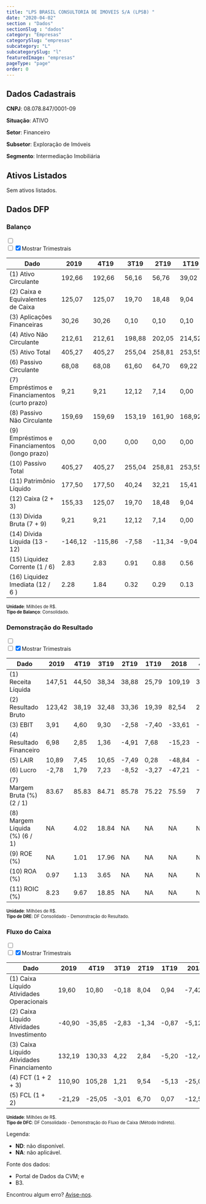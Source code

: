 ```yaml
---  
title: "LPS BRASIL CONSULTORIA DE IMOVEIS S/A (LPSB) "  
date: "2020-04-02"  
section : "Dados"  
sectionSlug : "dados"  
category: "Empresas"  
categorySlug: "empresas"  
subcategory: "L"  
subcategorySlug: "l"  
featuredImage: "empresas"  
pageType: "page"  
order: 0  
---
```



## Dados Cadastrais


**CNPJ**: 08.078.847/0001-09

**Situação**: ATIVO

**Setor**: Financeiro

**Subsetor**: Exploração de Imóveis

**Segmento**: Intermediação Imobiliária


## Ativos Listados


Sem ativos listados.




## Dados DFP

### Balanço
  
<input type='checkbox' class='toggleCommand' id='toggleBalanco' name='toggleBalanco'>  
<div class='filter-group-balanco'>  
<div class='check_button_balanco'>  
<label for='toggleBalanco'>  
<input type='checkbox' data-filter-col='trimBalanco'><input type='checkbox' data-filter-col='trimBalanco' checked><span>Mostrar Trimestrais</span>  
</label>  
</div>  
</div>  
<div class='overflow balancoTableWrapper'>  
<table class='balancoTable'>  
<thead>  
<tr>  
<th class='dataHeader fixedLeftColumn'>Dado</th>  
<th>2019</th>  
<th class='trimHeader' data-col='trimBalanco'>4T19</th>  
<th class='trimHeader' data-col='trimBalanco'>3T19</th>  
<th class='trimHeader' data-col='trimBalanco'>2T19</th>  
<th class='trimHeader' data-col='trimBalanco'>1T19</th>  
<th>2018</th>  
<th class='trimHeader' data-col='trimBalanco'>4T18</th>  
<th class='trimHeader' data-col='trimBalanco'>3T18</th>  
<th class='trimHeader' data-col='trimBalanco'>2T18</th>  
<th class='trimHeader' data-col='trimBalanco'>1T18</th>  
<th>2017</th>  
<th class='trimHeader' data-col='trimBalanco'>4T17</th>  
<th class='trimHeader' data-col='trimBalanco'>3T17</th>  
<th class='trimHeader' data-col='trimBalanco'>2T17</th>  
<th class='trimHeader' data-col='trimBalanco'>1T17</th>  
<th>2016</th>  
<th class='trimHeader' data-col='trimBalanco'>4T16</th>  
<th class='trimHeader' data-col='trimBalanco'>3T16</th>  
<th class='trimHeader' data-col='trimBalanco'>2T16</th>  
<th class='trimHeader' data-col='trimBalanco'>1T16</th>  
<th>2015</th>  
<th class='trimHeader' data-col='trimBalanco'>4T15</th>  
<th class='trimHeader' data-col='trimBalanco'>3T15</th>  
<th class='trimHeader' data-col='trimBalanco'>2T15</th>  
<th class='trimHeader' data-col='trimBalanco'>1T15</th>  
<th>2014</th>  
<th class='trimHeader' data-col='trimBalanco'>4T14</th>  
<th class='trimHeader' data-col='trimBalanco'>3T14</th>  
<th class='trimHeader' data-col='trimBalanco'>2T14</th>  
<th class='trimHeader' data-col='trimBalanco'>1T14</th>  
<th>2013</th>  
<th class='trimHeader' data-col='trimBalanco'>4T13</th>  
<th class='trimHeader' data-col='trimBalanco'>3T13</th>  
<th class='trimHeader' data-col='trimBalanco'>2T13</th>  
<th class='trimHeader' data-col='trimBalanco'>1T13</th>  
<th>2012</th>  
<th class='trimHeader' data-col='trimBalanco'>4T12</th>  
<th class='trimHeader' data-col='trimBalanco'>3T12</th>  
<th class='trimHeader' data-col='trimBalanco'>2T12</th>  
<th class='trimHeader' data-col='trimBalanco'>1T12</th>  
<th>2011</th>  
<th class='trimHeader' data-col='trimBalanco'>4T11</th>  
<th class='trimHeader' data-col='trimBalanco'>3T11</th>  
<th class='trimHeader' data-col='trimBalanco'>2T11</th>  
<th class='trimHeader' data-col='trimBalanco'>1T11</th>  
<th>2010</th>  
<th class='trimHeader' data-col='trimBalanco'>4T10</th>  
<th class='trimHeader' data-col='trimBalanco'>3T10</th>  
<th class='trimHeader' data-col='trimBalanco'>2T10</th>  
<th class='trimHeader' data-col='trimBalanco'>1T10</th>  
<th>2009</th>  
<th class='trimHeader' data-col='trimBalanco'>4T09</th>  
<th class='trimHeader' data-col='trimBalanco'>3T09</th>  
<th class='trimHeader' data-col='trimBalanco'>2T09</th>  
<th class='trimHeader' data-col='trimBalanco'>1T09</th>  
</tr>  
</thead>  
<tbody>  
<tr class='trContaAtivo'>  
<td class='leftAlignCell rowDescription fixedLeftColumn'>(1) Ativo Circulante</td>  
<td>192,66</td>  
<td data-col='trimBalanco' class='trimData'>192,66</td>  
<td data-col='trimBalanco' class='trimData'>56,16</td>  
<td data-col='trimBalanco' class='trimData'>56,76</td>  
<td data-col='trimBalanco' class='trimData'>39,02</td>  
<td>43,67</td>  
<td data-col='trimBalanco' class='trimData'>43,67</td>  
<td data-col='trimBalanco' class='trimData'>54,06</td>  
<td data-col='trimBalanco' class='trimData'>62,19</td>  
<td data-col='trimBalanco' class='trimData'>70,45</td>  
<td>75,75</td>  
<td data-col='trimBalanco' class='trimData'>75,75</td>  
<td data-col='trimBalanco' class='trimData'>90,18</td>  
<td data-col='trimBalanco' class='trimData'>98,20</td>  
<td data-col='trimBalanco' class='trimData'>75,75</td>  
<td>115,83</td>  
<td data-col='trimBalanco' class='trimData'>115,83</td>  
<td data-col='trimBalanco' class='trimData'>85,82</td>  
<td data-col='trimBalanco' class='trimData'>99,62</td>  
<td data-col='trimBalanco' class='trimData'>108,40</td>  
<td>118,56</td>  
<td data-col='trimBalanco' class='trimData'>118,56</td>  
<td data-col='trimBalanco' class='trimData'>155,82</td>  
<td data-col='trimBalanco' class='trimData'>169,10</td>  
<td data-col='trimBalanco' class='trimData'>192,30</td>  
<td>223,03</td>  
<td data-col='trimBalanco' class='trimData'>223,03</td>  
<td data-col='trimBalanco' class='trimData'>231,88</td>  
<td data-col='trimBalanco' class='trimData'>249,02</td>  
<td data-col='trimBalanco' class='trimData'>309,70</td>  
<td>358,67</td>  
<td data-col='trimBalanco' class='trimData'>358,67</td>  
<td data-col='trimBalanco' class='trimData'>329,27</td>  
<td data-col='trimBalanco' class='trimData'>314,48</td>  
<td data-col='trimBalanco' class='trimData'>302,75</td>  
<td>302,38</td>  
<td data-col='trimBalanco' class='trimData'>305,58</td>  
<td data-col='trimBalanco' class='trimData'>333,86</td>  
<td data-col='trimBalanco' class='trimData'>312,23</td>  
<td data-col='trimBalanco' class='trimData'>327,02</td>  
<td>345,07</td>  
<td data-col='trimBalanco' class='trimData'>345,07</td>  
<td data-col='trimBalanco' class='trimData'>320,87</td>  
<td data-col='trimBalanco' class='trimData'>337,10</td>  
<td data-col='trimBalanco' class='trimData'>307,31</td>  
<td>368,55</td>  
<td data-col='trimBalanco' class='trimData'>368,55</td>  
<td data-col='trimBalanco' class='trimData'>368,55</td>  
<td data-col='trimBalanco' class='trimData'>368,55</td>  
<td data-col='trimBalanco' class='trimData'>368,55</td>  
<td>211,02</td>  
<td data-col='trimBalanco' class='trimData'>211,02</td>  
<td data-col='trimBalanco' class='trimData'>ND</td>  
<td data-col='trimBalanco' class='trimData'>ND</td>  
<td data-col='trimBalanco' class='trimData'>ND</td>  
</tr>  
<tr class='trContaAtivo'>  
<td class='leftAlignCell rowDescription fixedLeftColumn'>(2) Caixa e Equivalentes de Caixa</td>  
<td>125,07</td>  
<td data-col='trimBalanco' class='trimData'>125,07</td>  
<td data-col='trimBalanco' class='trimData'>19,70</td>  
<td data-col='trimBalanco' class='trimData'>18,48</td>  
<td data-col='trimBalanco' class='trimData'>9,04</td>  
<td>14,17</td>  
<td data-col='trimBalanco' class='trimData'>14,17</td>  
<td data-col='trimBalanco' class='trimData'>15,68</td>  
<td data-col='trimBalanco' class='trimData'>21,78</td>  
<td data-col='trimBalanco' class='trimData'>31,07</td>  
<td>39,20</td>  
<td data-col='trimBalanco' class='trimData'>39,20</td>  
<td data-col='trimBalanco' class='trimData'>43,72</td>  
<td data-col='trimBalanco' class='trimData'>50,95</td>  
<td data-col='trimBalanco' class='trimData'>39,20</td>  
<td>65,58</td>  
<td data-col='trimBalanco' class='trimData'>65,58</td>  
<td data-col='trimBalanco' class='trimData'>28,75</td>  
<td data-col='trimBalanco' class='trimData'>33,41</td>  
<td data-col='trimBalanco' class='trimData'>42,74</td>  
<td>56,96</td>  
<td data-col='trimBalanco' class='trimData'>56,96</td>  
<td data-col='trimBalanco' class='trimData'>71,23</td>  
<td data-col='trimBalanco' class='trimData'>81,25</td>  
<td data-col='trimBalanco' class='trimData'>100,49</td>  
<td>115,73</td>  
<td data-col='trimBalanco' class='trimData'>115,73</td>  
<td data-col='trimBalanco' class='trimData'>122,42</td>  
<td data-col='trimBalanco' class='trimData'>132,29</td>  
<td data-col='trimBalanco' class='trimData'>183,97</td>  
<td>156,71</td>  
<td data-col='trimBalanco' class='trimData'>156,71</td>  
<td data-col='trimBalanco' class='trimData'>143,47</td>  
<td data-col='trimBalanco' class='trimData'>143,38</td>  
<td data-col='trimBalanco' class='trimData'>167,26</td>  
<td>179,75</td>  
<td data-col='trimBalanco' class='trimData'>181,71</td>  
<td data-col='trimBalanco' class='trimData'>184,59</td>  
<td data-col='trimBalanco' class='trimData'>190,78</td>  
<td data-col='trimBalanco' class='trimData'>218,36</td>  
<td>235,35</td>  
<td data-col='trimBalanco' class='trimData'>235,35</td>  
<td data-col='trimBalanco' class='trimData'>231,85</td>  
<td data-col='trimBalanco' class='trimData'>240,07</td>  
<td data-col='trimBalanco' class='trimData'>230,71</td>  
<td>278,45</td>  
<td data-col='trimBalanco' class='trimData'>278,45</td>  
<td data-col='trimBalanco' class='trimData'>278,45</td>  
<td data-col='trimBalanco' class='trimData'>278,45</td>  
<td data-col='trimBalanco' class='trimData'>278,45</td>  
<td>153,55</td>  
<td data-col='trimBalanco' class='trimData'>153,55</td>  
<td data-col='trimBalanco' class='trimData'>ND</td>  
<td data-col='trimBalanco' class='trimData'>ND</td>  
<td data-col='trimBalanco' class='trimData'>ND</td>  
</tr>  
<tr class='trContaAtivo'>  
<td class='leftAlignCell rowDescription fixedLeftColumn'>(3) Aplicações Financeiras</td>  
<td>30,26</td>  
<td data-col='trimBalanco' class='trimData'>30,26</td>  
<td data-col='trimBalanco' class='trimData'>0,10</td>  
<td data-col='trimBalanco' class='trimData'>0,10</td>  
<td data-col='trimBalanco' class='trimData'>0,10</td>  
<td>0,00</td>  
<td data-col='trimBalanco' class='trimData'>0,00</td>  
<td data-col='trimBalanco' class='trimData'>0,00</td>  
<td data-col='trimBalanco' class='trimData'>0,00</td>  
<td data-col='trimBalanco' class='trimData'>0,00</td>  
<td>0,00</td>  
<td data-col='trimBalanco' class='trimData'>0,00</td>  
<td data-col='trimBalanco' class='trimData'>0,00</td>  
<td data-col='trimBalanco' class='trimData'>0,00</td>  
<td data-col='trimBalanco' class='trimData'>0,00</td>  
<td>0,00</td>  
<td data-col='trimBalanco' class='trimData'>0,00</td>  
<td data-col='trimBalanco' class='trimData'>0,00</td>  
<td data-col='trimBalanco' class='trimData'>0,00</td>  
<td data-col='trimBalanco' class='trimData'>0,00</td>  
<td>0,00</td>  
<td data-col='trimBalanco' class='trimData'>0,00</td>  
<td data-col='trimBalanco' class='trimData'>0,00</td>  
<td data-col='trimBalanco' class='trimData'>0,00</td>  
<td data-col='trimBalanco' class='trimData'>0,00</td>  
<td>0,00</td>  
<td data-col='trimBalanco' class='trimData'>0,00</td>  
<td data-col='trimBalanco' class='trimData'>0,00</td>  
<td data-col='trimBalanco' class='trimData'>0,00</td>  
<td data-col='trimBalanco' class='trimData'>0,00</td>  
<td>0,00</td>  
<td data-col='trimBalanco' class='trimData'>0,00</td>  
<td data-col='trimBalanco' class='trimData'>0,00</td>  
<td data-col='trimBalanco' class='trimData'>0,00</td>  
<td data-col='trimBalanco' class='trimData'>0,00</td>  
<td>0,00</td>  
<td data-col='trimBalanco' class='trimData'>0,00</td>  
<td data-col='trimBalanco' class='trimData'>0,00</td>  
<td data-col='trimBalanco' class='trimData'>0,00</td>  
<td data-col='trimBalanco' class='trimData'>0,00</td>  
<td>0,00</td>  
<td data-col='trimBalanco' class='trimData'>0,00</td>  
<td data-col='trimBalanco' class='trimData'>0,00</td>  
<td data-col='trimBalanco' class='trimData'>0,00</td>  
<td data-col='trimBalanco' class='trimData'>0,00</td>  
<td>0,00</td>  
<td data-col='trimBalanco' class='trimData'>0,00</td>  
<td data-col='trimBalanco' class='trimData'>0,00</td>  
<td data-col='trimBalanco' class='trimData'>0,00</td>  
<td data-col='trimBalanco' class='trimData'>0,00</td>  
<td>0,00</td>  
<td data-col='trimBalanco' class='trimData'>0,00</td>  
<td data-col='trimBalanco' class='trimData'>ND</td>  
<td data-col='trimBalanco' class='trimData'>ND</td>  
<td data-col='trimBalanco' class='trimData'>ND</td>  
</tr>  
<tr class='trContaAtivo'>  
<td class='leftAlignCell rowDescription fixedLeftColumn'>(4) Ativo Não Circulante</td>  
<td>212,61</td>  
<td data-col='trimBalanco' class='trimData'>212,61</td>  
<td data-col='trimBalanco' class='trimData'>198,88</td>  
<td data-col='trimBalanco' class='trimData'>202,05</td>  
<td data-col='trimBalanco' class='trimData'>214,52</td>  
<td>188,20</td>  
<td data-col='trimBalanco' class='trimData'>188,20</td>  
<td data-col='trimBalanco' class='trimData'>200,86</td>  
<td data-col='trimBalanco' class='trimData'>203,77</td>  
<td data-col='trimBalanco' class='trimData'>209,78</td>  
<td>214,53</td>  
<td data-col='trimBalanco' class='trimData'>214,53</td>  
<td data-col='trimBalanco' class='trimData'>204,71</td>  
<td data-col='trimBalanco' class='trimData'>209,28</td>  
<td data-col='trimBalanco' class='trimData'>214,53</td>  
<td>227,37</td>  
<td data-col='trimBalanco' class='trimData'>227,37</td>  
<td data-col='trimBalanco' class='trimData'>237,51</td>  
<td data-col='trimBalanco' class='trimData'>244,77</td>  
<td data-col='trimBalanco' class='trimData'>254,25</td>  
<td>259,58</td>  
<td data-col='trimBalanco' class='trimData'>259,58</td>  
<td data-col='trimBalanco' class='trimData'>730,04</td>  
<td data-col='trimBalanco' class='trimData'>731,68</td>  
<td data-col='trimBalanco' class='trimData'>751,37</td>  
<td>756,85</td>  
<td data-col='trimBalanco' class='trimData'>756,85</td>  
<td data-col='trimBalanco' class='trimData'>771,05</td>  
<td data-col='trimBalanco' class='trimData'>802,04</td>  
<td data-col='trimBalanco' class='trimData'>806,13</td>  
<td>812,07</td>  
<td data-col='trimBalanco' class='trimData'>812,07</td>  
<td data-col='trimBalanco' class='trimData'>830,11</td>  
<td data-col='trimBalanco' class='trimData'>850,81</td>  
<td data-col='trimBalanco' class='trimData'>872,80</td>  
<td>886,88</td>  
<td data-col='trimBalanco' class='trimData'>885,33</td>  
<td data-col='trimBalanco' class='trimData'>897,41</td>  
<td data-col='trimBalanco' class='trimData'>859,41</td>  
<td data-col='trimBalanco' class='trimData'>827,14</td>  
<td>764,97</td>  
<td data-col='trimBalanco' class='trimData'>787,82</td>  
<td data-col='trimBalanco' class='trimData'>838,75</td>  
<td data-col='trimBalanco' class='trimData'>775,70</td>  
<td data-col='trimBalanco' class='trimData'>713,06</td>  
<td>616,80</td>  
<td data-col='trimBalanco' class='trimData'>616,80</td>  
<td data-col='trimBalanco' class='trimData'>616,80</td>  
<td data-col='trimBalanco' class='trimData'>616,80</td>  
<td data-col='trimBalanco' class='trimData'>616,80</td>  
<td>273,20</td>  
<td data-col='trimBalanco' class='trimData'>273,20</td>  
<td data-col='trimBalanco' class='trimData'>ND</td>  
<td data-col='trimBalanco' class='trimData'>ND</td>  
<td data-col='trimBalanco' class='trimData'>ND</td>  
</tr>  
<tr class='trContaAtivo'>  
<td class='leftAlignCell rowDescription fixedLeftColumn'>(5) Ativo Total</td>  
<td>405,27</td>  
<td data-col='trimBalanco' class='trimData'>405,27</td>  
<td data-col='trimBalanco' class='trimData'>255,04</td>  
<td data-col='trimBalanco' class='trimData'>258,81</td>  
<td data-col='trimBalanco' class='trimData'>253,55</td>  
<td>231,88</td>  
<td data-col='trimBalanco' class='trimData'>231,88</td>  
<td data-col='trimBalanco' class='trimData'>254,92</td>  
<td data-col='trimBalanco' class='trimData'>265,96</td>  
<td data-col='trimBalanco' class='trimData'>280,23</td>  
<td>290,28</td>  
<td data-col='trimBalanco' class='trimData'>290,28</td>  
<td data-col='trimBalanco' class='trimData'>294,89</td>  
<td data-col='trimBalanco' class='trimData'>307,48</td>  
<td data-col='trimBalanco' class='trimData'>290,28</td>  
<td>343,19</td>  
<td data-col='trimBalanco' class='trimData'>343,19</td>  
<td data-col='trimBalanco' class='trimData'>323,33</td>  
<td data-col='trimBalanco' class='trimData'>344,40</td>  
<td data-col='trimBalanco' class='trimData'>362,65</td>  
<td>378,14</td>  
<td data-col='trimBalanco' class='trimData'>378,14</td>  
<td data-col='trimBalanco' class='trimData'>885,86</td>  
<td data-col='trimBalanco' class='trimData'>900,78</td>  
<td data-col='trimBalanco' class='trimData'>943,67</td>  
<td>979,87</td>  
<td data-col='trimBalanco' class='trimData'>979,87</td>  
<td data-col='trimBalanco' class='trimData'>1.002,93</td>  
<td data-col='trimBalanco' class='trimData'>1.051,06</td>  
<td data-col='trimBalanco' class='trimData'>1.115,83</td>  
<td>1.170,74</td>  
<td data-col='trimBalanco' class='trimData'>1.170,74</td>  
<td data-col='trimBalanco' class='trimData'>1.159,38</td>  
<td data-col='trimBalanco' class='trimData'>1.165,30</td>  
<td data-col='trimBalanco' class='trimData'>1.175,55</td>  
<td>1.189,26</td>  
<td data-col='trimBalanco' class='trimData'>1.190,91</td>  
<td data-col='trimBalanco' class='trimData'>1.231,27</td>  
<td data-col='trimBalanco' class='trimData'>1.171,64</td>  
<td data-col='trimBalanco' class='trimData'>1.154,17</td>  
<td>1.110,04</td>  
<td data-col='trimBalanco' class='trimData'>1.132,89</td>  
<td data-col='trimBalanco' class='trimData'>1.159,62</td>  
<td data-col='trimBalanco' class='trimData'>1.112,80</td>  
<td data-col='trimBalanco' class='trimData'>1.020,37</td>  
<td>985,35</td>  
<td data-col='trimBalanco' class='trimData'>985,35</td>  
<td data-col='trimBalanco' class='trimData'>985,35</td>  
<td data-col='trimBalanco' class='trimData'>985,35</td>  
<td data-col='trimBalanco' class='trimData'>985,35</td>  
<td>484,22</td>  
<td data-col='trimBalanco' class='trimData'>484,22</td>  
<td data-col='trimBalanco' class='trimData'>ND</td>  
<td data-col='trimBalanco' class='trimData'>ND</td>  
<td data-col='trimBalanco' class='trimData'>ND</td>  
</tr>  
<tr class='trContaPassivo'>  
<td class='leftAlignCell rowDescription fixedLeftColumn'>(6) Passivo Circulante</td>  
<td>68,08</td>  
<td data-col='trimBalanco' class='trimData'>68,08</td>  
<td data-col='trimBalanco' class='trimData'>61,60</td>  
<td data-col='trimBalanco' class='trimData'>64,70</td>  
<td data-col='trimBalanco' class='trimData'>69,22</td>  
<td>63,81</td>  
<td data-col='trimBalanco' class='trimData'>63,81</td>  
<td data-col='trimBalanco' class='trimData'>44,38</td>  
<td data-col='trimBalanco' class='trimData'>41,48</td>  
<td data-col='trimBalanco' class='trimData'>39,74</td>  
<td>51,29</td>  
<td data-col='trimBalanco' class='trimData'>51,29</td>  
<td data-col='trimBalanco' class='trimData'>49,99</td>  
<td data-col='trimBalanco' class='trimData'>44,20</td>  
<td data-col='trimBalanco' class='trimData'>51,29</td>  
<td>50,98</td>  
<td data-col='trimBalanco' class='trimData'>50,98</td>  
<td data-col='trimBalanco' class='trimData'>53,93</td>  
<td data-col='trimBalanco' class='trimData'>52,15</td>  
<td data-col='trimBalanco' class='trimData'>57,50</td>  
<td>65,82</td>  
<td data-col='trimBalanco' class='trimData'>65,82</td>  
<td data-col='trimBalanco' class='trimData'>79,59</td>  
<td data-col='trimBalanco' class='trimData'>76,27</td>  
<td data-col='trimBalanco' class='trimData'>95,42</td>  
<td>108,95</td>  
<td data-col='trimBalanco' class='trimData'>108,95</td>  
<td data-col='trimBalanco' class='trimData'>111,53</td>  
<td data-col='trimBalanco' class='trimData'>115,84</td>  
<td data-col='trimBalanco' class='trimData'>153,08</td>  
<td>196,62</td>  
<td data-col='trimBalanco' class='trimData'>196,62</td>  
<td data-col='trimBalanco' class='trimData'>183,77</td>  
<td data-col='trimBalanco' class='trimData'>168,28</td>  
<td data-col='trimBalanco' class='trimData'>167,04</td>  
<td>175,58</td>  
<td data-col='trimBalanco' class='trimData'>177,55</td>  
<td data-col='trimBalanco' class='trimData'>168,81</td>  
<td data-col='trimBalanco' class='trimData'>162,47</td>  
<td data-col='trimBalanco' class='trimData'>187,47</td>  
<td>209,20</td>  
<td data-col='trimBalanco' class='trimData'>209,20</td>  
<td data-col='trimBalanco' class='trimData'>182,99</td>  
<td data-col='trimBalanco' class='trimData'>211,57</td>  
<td data-col='trimBalanco' class='trimData'>206,75</td>  
<td>231,95</td>  
<td data-col='trimBalanco' class='trimData'>231,95</td>  
<td data-col='trimBalanco' class='trimData'>231,95</td>  
<td data-col='trimBalanco' class='trimData'>231,95</td>  
<td data-col='trimBalanco' class='trimData'>231,95</td>  
<td>143,91</td>  
<td data-col='trimBalanco' class='trimData'>143,91</td>  
<td data-col='trimBalanco' class='trimData'>ND</td>  
<td data-col='trimBalanco' class='trimData'>ND</td>  
<td data-col='trimBalanco' class='trimData'>ND</td>  
</tr>  
<tr class='trContaPassivo'>  
<td class='leftAlignCell rowDescription fixedLeftColumn'>(7) Empréstimos e Financiamentos (curto prazo)</td>  
<td>9,21</td>  
<td data-col='trimBalanco' class='trimData'>9,21</td>  
<td data-col='trimBalanco' class='trimData'>12,12</td>  
<td data-col='trimBalanco' class='trimData'>7,14</td>  
<td data-col='trimBalanco' class='trimData'>0,00</td>  
<td>0,00</td>  
<td data-col='trimBalanco' class='trimData'>0,00</td>  
<td data-col='trimBalanco' class='trimData'>0,00</td>  
<td data-col='trimBalanco' class='trimData'>0,00</td>  
<td data-col='trimBalanco' class='trimData'>0,00</td>  
<td>0,00</td>  
<td data-col='trimBalanco' class='trimData'>0,00</td>  
<td data-col='trimBalanco' class='trimData'>0,00</td>  
<td data-col='trimBalanco' class='trimData'>0,00</td>  
<td data-col='trimBalanco' class='trimData'>0,00</td>  
<td>0,00</td>  
<td data-col='trimBalanco' class='trimData'>0,00</td>  
<td data-col='trimBalanco' class='trimData'>0,00</td>  
<td data-col='trimBalanco' class='trimData'>0,00</td>  
<td data-col='trimBalanco' class='trimData'>0,00</td>  
<td>0,00</td>  
<td data-col='trimBalanco' class='trimData'>0,00</td>  
<td data-col='trimBalanco' class='trimData'>0,00</td>  
<td data-col='trimBalanco' class='trimData'>0,00</td>  
<td data-col='trimBalanco' class='trimData'>0,00</td>  
<td>0,00</td>  
<td data-col='trimBalanco' class='trimData'>0,00</td>  
<td data-col='trimBalanco' class='trimData'>0,00</td>  
<td data-col='trimBalanco' class='trimData'>0,00</td>  
<td data-col='trimBalanco' class='trimData'>0,00</td>  
<td>0,00</td>  
<td data-col='trimBalanco' class='trimData'>0,00</td>  
<td data-col='trimBalanco' class='trimData'>0,00</td>  
<td data-col='trimBalanco' class='trimData'>0,00</td>  
<td data-col='trimBalanco' class='trimData'>0,00</td>  
<td>0,00</td>  
<td data-col='trimBalanco' class='trimData'>0,00</td>  
<td data-col='trimBalanco' class='trimData'>0,00</td>  
<td data-col='trimBalanco' class='trimData'>0,00</td>  
<td data-col='trimBalanco' class='trimData'>0,00</td>  
<td>0,00</td>  
<td data-col='trimBalanco' class='trimData'>0,00</td>  
<td data-col='trimBalanco' class='trimData'>0,00</td>  
<td data-col='trimBalanco' class='trimData'>0,07</td>  
<td data-col='trimBalanco' class='trimData'>0,00</td>  
<td>0,00</td>  
<td data-col='trimBalanco' class='trimData'>0,00</td>  
<td data-col='trimBalanco' class='trimData'>0,00</td>  
<td data-col='trimBalanco' class='trimData'>0,00</td>  
<td data-col='trimBalanco' class='trimData'>0,00</td>  
<td>0,02</td>  
<td data-col='trimBalanco' class='trimData'>0,02</td>  
<td data-col='trimBalanco' class='trimData'>ND</td>  
<td data-col='trimBalanco' class='trimData'>ND</td>  
<td data-col='trimBalanco' class='trimData'>ND</td>  
</tr>  
<tr class='trContaPassivo'>  
<td class='leftAlignCell rowDescription fixedLeftColumn'>(8) Passivo Não Circulante</td>  
<td>159,69</td>  
<td data-col='trimBalanco' class='trimData'>159,69</td>  
<td data-col='trimBalanco' class='trimData'>153,19</td>  
<td data-col='trimBalanco' class='trimData'>161,90</td>  
<td data-col='trimBalanco' class='trimData'>168,92</td>  
<td>146,13</td>  
<td data-col='trimBalanco' class='trimData'>146,13</td>  
<td data-col='trimBalanco' class='trimData'>143,26</td>  
<td data-col='trimBalanco' class='trimData'>144,06</td>  
<td data-col='trimBalanco' class='trimData'>148,29</td>  
<td>161,08</td>  
<td data-col='trimBalanco' class='trimData'>161,08</td>  
<td data-col='trimBalanco' class='trimData'>142,16</td>  
<td data-col='trimBalanco' class='trimData'>147,86</td>  
<td data-col='trimBalanco' class='trimData'>161,08</td>  
<td>146,40</td>  
<td data-col='trimBalanco' class='trimData'>146,40</td>  
<td data-col='trimBalanco' class='trimData'>150,51</td>  
<td data-col='trimBalanco' class='trimData'>154,72</td>  
<td data-col='trimBalanco' class='trimData'>158,42</td>  
<td>165,36</td>  
<td data-col='trimBalanco' class='trimData'>165,36</td>  
<td data-col='trimBalanco' class='trimData'>199,30</td>  
<td data-col='trimBalanco' class='trimData'>204,80</td>  
<td data-col='trimBalanco' class='trimData'>205,78</td>  
<td>207,56</td>  
<td data-col='trimBalanco' class='trimData'>207,56</td>  
<td data-col='trimBalanco' class='trimData'>203,27</td>  
<td data-col='trimBalanco' class='trimData'>225,34</td>  
<td data-col='trimBalanco' class='trimData'>241,64</td>  
<td>245,36</td>  
<td data-col='trimBalanco' class='trimData'>245,36</td>  
<td data-col='trimBalanco' class='trimData'>279,02</td>  
<td data-col='trimBalanco' class='trimData'>330,64</td>  
<td data-col='trimBalanco' class='trimData'>362,19</td>  
<td>377,19</td>  
<td data-col='trimBalanco' class='trimData'>376,87</td>  
<td data-col='trimBalanco' class='trimData'>463,89</td>  
<td data-col='trimBalanco' class='trimData'>426,12</td>  
<td data-col='trimBalanco' class='trimData'>417,48</td>  
<td>369,88</td>  
<td data-col='trimBalanco' class='trimData'>392,73</td>  
<td data-col='trimBalanco' class='trimData'>474,51</td>  
<td data-col='trimBalanco' class='trimData'>448,02</td>  
<td data-col='trimBalanco' class='trimData'>437,96</td>  
<td>419,01</td>  
<td data-col='trimBalanco' class='trimData'>419,01</td>  
<td data-col='trimBalanco' class='trimData'>419,01</td>  
<td data-col='trimBalanco' class='trimData'>419,01</td>  
<td data-col='trimBalanco' class='trimData'>419,01</td>  
<td>326,97</td>  
<td data-col='trimBalanco' class='trimData'>326,97</td>  
<td data-col='trimBalanco' class='trimData'>ND</td>  
<td data-col='trimBalanco' class='trimData'>ND</td>  
<td data-col='trimBalanco' class='trimData'>ND</td>  
</tr>  
<tr class='trContaPassivo'>  
<td class='leftAlignCell rowDescription fixedLeftColumn'>(9) Empréstimos e Financiamentos (longo prazo)</td>  
<td>0,00</td>  
<td data-col='trimBalanco' class='trimData'>0,00</td>  
<td data-col='trimBalanco' class='trimData'>0,00</td>  
<td data-col='trimBalanco' class='trimData'>0,00</td>  
<td data-col='trimBalanco' class='trimData'>0,00</td>  
<td>0,00</td>  
<td data-col='trimBalanco' class='trimData'>0,00</td>  
<td data-col='trimBalanco' class='trimData'>0,00</td>  
<td data-col='trimBalanco' class='trimData'>0,00</td>  
<td data-col='trimBalanco' class='trimData'>0,00</td>  
<td>0,00</td>  
<td data-col='trimBalanco' class='trimData'>0,00</td>  
<td data-col='trimBalanco' class='trimData'>0,00</td>  
<td data-col='trimBalanco' class='trimData'>0,00</td>  
<td data-col='trimBalanco' class='trimData'>0,00</td>  
<td>0,00</td>  
<td data-col='trimBalanco' class='trimData'>0,00</td>  
<td data-col='trimBalanco' class='trimData'>0,00</td>  
<td data-col='trimBalanco' class='trimData'>0,00</td>  
<td data-col='trimBalanco' class='trimData'>0,00</td>  
<td>0,00</td>  
<td data-col='trimBalanco' class='trimData'>0,00</td>  
<td data-col='trimBalanco' class='trimData'>0,00</td>  
<td data-col='trimBalanco' class='trimData'>0,00</td>  
<td data-col='trimBalanco' class='trimData'>0,00</td>  
<td>0,00</td>  
<td data-col='trimBalanco' class='trimData'>0,00</td>  
<td data-col='trimBalanco' class='trimData'>0,00</td>  
<td data-col='trimBalanco' class='trimData'>0,00</td>  
<td data-col='trimBalanco' class='trimData'>0,00</td>  
<td>0,00</td>  
<td data-col='trimBalanco' class='trimData'>0,00</td>  
<td data-col='trimBalanco' class='trimData'>0,00</td>  
<td data-col='trimBalanco' class='trimData'>0,00</td>  
<td data-col='trimBalanco' class='trimData'>0,00</td>  
<td>0,00</td>  
<td data-col='trimBalanco' class='trimData'>0,00</td>  
<td data-col='trimBalanco' class='trimData'>0,00</td>  
<td data-col='trimBalanco' class='trimData'>0,00</td>  
<td data-col='trimBalanco' class='trimData'>0,00</td>  
<td>0,00</td>  
<td data-col='trimBalanco' class='trimData'>0,00</td>  
<td data-col='trimBalanco' class='trimData'>0,00</td>  
<td data-col='trimBalanco' class='trimData'>0,09</td>  
<td data-col='trimBalanco' class='trimData'>0,00</td>  
<td>0,00</td>  
<td data-col='trimBalanco' class='trimData'>0,00</td>  
<td data-col='trimBalanco' class='trimData'>0,00</td>  
<td data-col='trimBalanco' class='trimData'>0,00</td>  
<td data-col='trimBalanco' class='trimData'>0,00</td>  
<td>0,00</td>  
<td data-col='trimBalanco' class='trimData'>0,00</td>  
<td data-col='trimBalanco' class='trimData'>ND</td>  
<td data-col='trimBalanco' class='trimData'>ND</td>  
<td data-col='trimBalanco' class='trimData'>ND</td>  
</tr>  
<tr class='trContaPassivo'>  
<td class='leftAlignCell rowDescription fixedLeftColumn'>(10) Passivo Total</td>  
<td>405,27</td>  
<td data-col='trimBalanco' class='trimData'>405,27</td>  
<td data-col='trimBalanco' class='trimData'>255,04</td>  
<td data-col='trimBalanco' class='trimData'>258,81</td>  
<td data-col='trimBalanco' class='trimData'>253,55</td>  
<td>231,88</td>  
<td data-col='trimBalanco' class='trimData'>231,88</td>  
<td data-col='trimBalanco' class='trimData'>254,92</td>  
<td data-col='trimBalanco' class='trimData'>265,96</td>  
<td data-col='trimBalanco' class='trimData'>280,23</td>  
<td>290,28</td>  
<td data-col='trimBalanco' class='trimData'>290,28</td>  
<td data-col='trimBalanco' class='trimData'>294,89</td>  
<td data-col='trimBalanco' class='trimData'>307,48</td>  
<td data-col='trimBalanco' class='trimData'>290,28</td>  
<td>343,19</td>  
<td data-col='trimBalanco' class='trimData'>343,19</td>  
<td data-col='trimBalanco' class='trimData'>323,33</td>  
<td data-col='trimBalanco' class='trimData'>344,40</td>  
<td data-col='trimBalanco' class='trimData'>362,65</td>  
<td>378,14</td>  
<td data-col='trimBalanco' class='trimData'>378,14</td>  
<td data-col='trimBalanco' class='trimData'>885,86</td>  
<td data-col='trimBalanco' class='trimData'>900,78</td>  
<td data-col='trimBalanco' class='trimData'>943,67</td>  
<td>979,87</td>  
<td data-col='trimBalanco' class='trimData'>979,87</td>  
<td data-col='trimBalanco' class='trimData'>1.002,93</td>  
<td data-col='trimBalanco' class='trimData'>1.051,06</td>  
<td data-col='trimBalanco' class='trimData'>1.115,83</td>  
<td>1.170,74</td>  
<td data-col='trimBalanco' class='trimData'>1.170,74</td>  
<td data-col='trimBalanco' class='trimData'>1.159,38</td>  
<td data-col='trimBalanco' class='trimData'>1.165,30</td>  
<td data-col='trimBalanco' class='trimData'>1.175,55</td>  
<td>1.189,26</td>  
<td data-col='trimBalanco' class='trimData'>1.190,91</td>  
<td data-col='trimBalanco' class='trimData'>1.231,27</td>  
<td data-col='trimBalanco' class='trimData'>1.171,64</td>  
<td data-col='trimBalanco' class='trimData'>1.154,17</td>  
<td>1.110,04</td>  
<td data-col='trimBalanco' class='trimData'>1.132,89</td>  
<td data-col='trimBalanco' class='trimData'>1.159,62</td>  
<td data-col='trimBalanco' class='trimData'>1.112,80</td>  
<td data-col='trimBalanco' class='trimData'>1.020,37</td>  
<td>985,35</td>  
<td data-col='trimBalanco' class='trimData'>985,35</td>  
<td data-col='trimBalanco' class='trimData'>985,35</td>  
<td data-col='trimBalanco' class='trimData'>985,35</td>  
<td data-col='trimBalanco' class='trimData'>985,35</td>  
<td>484,22</td>  
<td data-col='trimBalanco' class='trimData'>484,22</td>  
<td data-col='trimBalanco' class='trimData'>ND</td>  
<td data-col='trimBalanco' class='trimData'>ND</td>  
<td data-col='trimBalanco' class='trimData'>ND</td>  
</tr>  
<tr class='trContaPassivo'>  
<td class='leftAlignCell rowDescription fixedLeftColumn'>(11) Patrimônio Líquido</td>  
<td>177,50</td>  
<td data-col='trimBalanco' class='trimData'>177,50</td>  
<td data-col='trimBalanco' class='trimData'>40,24</td>  
<td data-col='trimBalanco' class='trimData'>32,21</td>  
<td data-col='trimBalanco' class='trimData'>15,41</td>  
<td>21,94</td>  
<td data-col='trimBalanco' class='trimData'>21,94</td>  
<td data-col='trimBalanco' class='trimData'>67,27</td>  
<td data-col='trimBalanco' class='trimData'>80,41</td>  
<td data-col='trimBalanco' class='trimData'>92,20</td>  
<td>77,91</td>  
<td data-col='trimBalanco' class='trimData'>77,91</td>  
<td data-col='trimBalanco' class='trimData'>102,74</td>  
<td data-col='trimBalanco' class='trimData'>115,42</td>  
<td data-col='trimBalanco' class='trimData'>77,91</td>  
<td>145,81</td>  
<td data-col='trimBalanco' class='trimData'>145,81</td>  
<td data-col='trimBalanco' class='trimData'>118,89</td>  
<td data-col='trimBalanco' class='trimData'>137,52</td>  
<td data-col='trimBalanco' class='trimData'>146,72</td>  
<td>146,96</td>  
<td data-col='trimBalanco' class='trimData'>146,96</td>  
<td data-col='trimBalanco' class='trimData'>606,98</td>  
<td data-col='trimBalanco' class='trimData'>619,71</td>  
<td data-col='trimBalanco' class='trimData'>642,47</td>  
<td>663,36</td>  
<td data-col='trimBalanco' class='trimData'>663,36</td>  
<td data-col='trimBalanco' class='trimData'>688,13</td>  
<td data-col='trimBalanco' class='trimData'>709,88</td>  
<td data-col='trimBalanco' class='trimData'>721,11</td>  
<td>728,76</td>  
<td data-col='trimBalanco' class='trimData'>728,76</td>  
<td data-col='trimBalanco' class='trimData'>696,59</td>  
<td data-col='trimBalanco' class='trimData'>666,37</td>  
<td data-col='trimBalanco' class='trimData'>646,32</td>  
<td>636,49</td>  
<td data-col='trimBalanco' class='trimData'>636,49</td>  
<td data-col='trimBalanco' class='trimData'>598,57</td>  
<td data-col='trimBalanco' class='trimData'>583,05</td>  
<td data-col='trimBalanco' class='trimData'>549,22</td>  
<td>530,96</td>  
<td data-col='trimBalanco' class='trimData'>530,96</td>  
<td data-col='trimBalanco' class='trimData'>502,12</td>  
<td data-col='trimBalanco' class='trimData'>453,22</td>  
<td data-col='trimBalanco' class='trimData'>375,67</td>  
<td>334,39</td>  
<td data-col='trimBalanco' class='trimData'>334,39</td>  
<td data-col='trimBalanco' class='trimData'>334,39</td>  
<td data-col='trimBalanco' class='trimData'>334,39</td>  
<td data-col='trimBalanco' class='trimData'>334,39</td>  
<td>13,34</td>  
<td data-col='trimBalanco' class='trimData'>13,34</td>  
<td data-col='trimBalanco' class='trimData'>ND</td>  
<td data-col='trimBalanco' class='trimData'>ND</td>  
<td data-col='trimBalanco' class='trimData'>ND</td>  
</tr>  
<tr>  
<td class='leftAlignCell rowDescription fixedLeftColumn'>(12) Caixa (2 + 3)</td>  
<td class='positiveNumber'>155,33</td>  
<td class='positiveNumber trimData' data-col='trimBalanco'>125,07</td>  
<td class='positiveNumber trimData' data-col='trimBalanco'>19,70</td>  
<td class='positiveNumber trimData' data-col='trimBalanco'>18,48</td>  
<td class='positiveNumber trimData' data-col='trimBalanco'>9,04</td>  
<td class='positiveNumber'>14,17</td>  
<td class='positiveNumber trimData' data-col='trimBalanco'>14,17</td>  
<td class='positiveNumber trimData' data-col='trimBalanco'>15,68</td>  
<td class='positiveNumber trimData' data-col='trimBalanco'>21,78</td>  
<td class='positiveNumber trimData' data-col='trimBalanco'>31,07</td>  
<td class='positiveNumber'>39,20</td>  
<td class='positiveNumber trimData' data-col='trimBalanco'>39,20</td>  
<td class='positiveNumber trimData' data-col='trimBalanco'>43,72</td>  
<td class='positiveNumber trimData' data-col='trimBalanco'>50,95</td>  
<td class='positiveNumber trimData' data-col='trimBalanco'>39,20</td>  
<td class='positiveNumber'>65,58</td>  
<td class='positiveNumber trimData' data-col='trimBalanco'>65,58</td>  
<td class='positiveNumber trimData' data-col='trimBalanco'>28,75</td>  
<td class='positiveNumber trimData' data-col='trimBalanco'>33,41</td>  
<td class='positiveNumber trimData' data-col='trimBalanco'>42,74</td>  
<td class='positiveNumber'>56,96</td>  
<td class='positiveNumber trimData' data-col='trimBalanco'>56,96</td>  
<td class='positiveNumber trimData' data-col='trimBalanco'>71,23</td>  
<td class='positiveNumber trimData' data-col='trimBalanco'>81,25</td>  
<td class='positiveNumber trimData' data-col='trimBalanco'>100,49</td>  
<td class='positiveNumber'>115,73</td>  
<td class='positiveNumber trimData' data-col='trimBalanco'>115,73</td>  
<td class='positiveNumber trimData' data-col='trimBalanco'>122,42</td>  
<td class='positiveNumber trimData' data-col='trimBalanco'>132,29</td>  
<td class='positiveNumber trimData' data-col='trimBalanco'>183,97</td>  
<td class='positiveNumber'>156,71</td>  
<td class='positiveNumber trimData' data-col='trimBalanco'>156,71</td>  
<td class='positiveNumber trimData' data-col='trimBalanco'>143,47</td>  
<td class='positiveNumber trimData' data-col='trimBalanco'>143,38</td>  
<td class='positiveNumber trimData' data-col='trimBalanco'>167,26</td>  
<td class='positiveNumber'>179,75</td>  
<td class='positiveNumber trimData' data-col='trimBalanco'>181,71</td>  
<td class='positiveNumber trimData' data-col='trimBalanco'>184,59</td>  
<td class='positiveNumber trimData' data-col='trimBalanco'>190,78</td>  
<td class='positiveNumber trimData' data-col='trimBalanco'>218,36</td>  
<td class='positiveNumber'>235,35</td>  
<td class='positiveNumber trimData' data-col='trimBalanco'>235,35</td>  
<td class='positiveNumber trimData' data-col='trimBalanco'>231,85</td>  
<td class='positiveNumber trimData' data-col='trimBalanco'>240,07</td>  
<td class='positiveNumber trimData' data-col='trimBalanco'>230,71</td>  
<td class='positiveNumber'>278,45</td>  
<td class='positiveNumber trimData' data-col='trimBalanco'>278,45</td>  
<td class='positiveNumber trimData' data-col='trimBalanco'>278,45</td>  
<td class='positiveNumber trimData' data-col='trimBalanco'>278,45</td>  
<td class='positiveNumber trimData' data-col='trimBalanco'>278,45</td>  
<td class='positiveNumber'>153,55</td>  
<td class='positiveNumber trimData' data-col='trimBalanco'>153,55</td>  
<td data-col='trimBalanco' class='trimData'>ND</td>  
<td data-col='trimBalanco' class='trimData'>ND</td>  
<td data-col='trimBalanco' class='trimData'>ND</td>  
</tr>  
<tr class='trDividaBruta'>  
<td class='leftAlignCell rowDescription fixedLeftColumn'>(13) Dívida Bruta (7 + 9)</td>  
<td class='negativeNumber'>9,21</td>  
<td class='negativeNumber trimData' data-col='trimBalanco'>9,21</td>  
<td class='negativeNumber trimData' data-col='trimBalanco'>12,12</td>  
<td class='negativeNumber trimData' data-col='trimBalanco'>7,14</td>  
<td class='positiveNumber trimData' data-col='trimBalanco'>0,00</td>  
<td class='positiveNumber'>0,00</td>  
<td class='positiveNumber trimData' data-col='trimBalanco'>0,00</td>  
<td class='positiveNumber trimData' data-col='trimBalanco'>0,00</td>  
<td class='positiveNumber trimData' data-col='trimBalanco'>0,00</td>  
<td class='positiveNumber trimData' data-col='trimBalanco'>0,00</td>  
<td class='positiveNumber'>0,00</td>  
<td class='positiveNumber trimData' data-col='trimBalanco'>0,00</td>  
<td class='positiveNumber trimData' data-col='trimBalanco'>0,00</td>  
<td class='positiveNumber trimData' data-col='trimBalanco'>0,00</td>  
<td class='positiveNumber trimData' data-col='trimBalanco'>0,00</td>  
<td class='positiveNumber'>0,00</td>  
<td class='positiveNumber trimData' data-col='trimBalanco'>0,00</td>  
<td class='positiveNumber trimData' data-col='trimBalanco'>0,00</td>  
<td class='positiveNumber trimData' data-col='trimBalanco'>0,00</td>  
<td class='positiveNumber trimData' data-col='trimBalanco'>0,00</td>  
<td class='positiveNumber'>0,00</td>  
<td class='positiveNumber trimData' data-col='trimBalanco'>0,00</td>  
<td class='positiveNumber trimData' data-col='trimBalanco'>0,00</td>  
<td class='positiveNumber trimData' data-col='trimBalanco'>0,00</td>  
<td class='positiveNumber trimData' data-col='trimBalanco'>0,00</td>  
<td class='positiveNumber'>0,00</td>  
<td class='positiveNumber trimData' data-col='trimBalanco'>0,00</td>  
<td class='positiveNumber trimData' data-col='trimBalanco'>0,00</td>  
<td class='positiveNumber trimData' data-col='trimBalanco'>0,00</td>  
<td class='positiveNumber trimData' data-col='trimBalanco'>0,00</td>  
<td class='positiveNumber'>0,00</td>  
<td class='positiveNumber trimData' data-col='trimBalanco'>0,00</td>  
<td class='positiveNumber trimData' data-col='trimBalanco'>0,00</td>  
<td class='positiveNumber trimData' data-col='trimBalanco'>0,00</td>  
<td class='positiveNumber trimData' data-col='trimBalanco'>0,00</td>  
<td class='positiveNumber'>0,00</td>  
<td class='positiveNumber trimData' data-col='trimBalanco'>0,00</td>  
<td class='positiveNumber trimData' data-col='trimBalanco'>0,00</td>  
<td class='positiveNumber trimData' data-col='trimBalanco'>0,00</td>  
<td class='positiveNumber trimData' data-col='trimBalanco'>0,00</td>  
<td class='positiveNumber'>0,00</td>  
<td class='positiveNumber trimData' data-col='trimBalanco'>0,00</td>  
<td class='positiveNumber trimData' data-col='trimBalanco'>0,00</td>  
<td class='negativeNumber trimData' data-col='trimBalanco'>0,16</td>  
<td class='positiveNumber trimData' data-col='trimBalanco'>0,00</td>  
<td class='positiveNumber'>0,00</td>  
<td class='positiveNumber trimData' data-col='trimBalanco'>0,00</td>  
<td class='positiveNumber trimData' data-col='trimBalanco'>0,00</td>  
<td class='positiveNumber trimData' data-col='trimBalanco'>0,00</td>  
<td class='positiveNumber trimData' data-col='trimBalanco'>0,00</td>  
<td class='negativeNumber'>0,02</td>  
<td class='negativeNumber trimData' data-col='trimBalanco'>0,02</td>  
<td data-col='trimBalanco' class='trimData'>ND</td>  
<td data-col='trimBalanco' class='trimData'>ND</td>  
<td data-col='trimBalanco' class='trimData'>ND</td>  
</tr>  
<tr>  
<td class='leftAlignCell rowDescription fixedLeftColumn'>(14) Dívida Líquida  (13 - 12)</td>  
<td class='positiveNumber'>-146,12</td>  
<td class='positiveNumber trimData' data-col='trimBalanco'>-115,86</td>  
<td class='positiveNumber trimData' data-col='trimBalanco'>-7,58</td>  
<td class='positiveNumber trimData' data-col='trimBalanco'>-11,34</td>  
<td class='positiveNumber trimData' data-col='trimBalanco'>-9,04</td>  
<td class='positiveNumber'>-14,17</td>  
<td class='positiveNumber trimData' data-col='trimBalanco'>-14,17</td>  
<td class='positiveNumber trimData' data-col='trimBalanco'>-15,68</td>  
<td class='positiveNumber trimData' data-col='trimBalanco'>-21,78</td>  
<td class='positiveNumber trimData' data-col='trimBalanco'>-31,07</td>  
<td class='positiveNumber'>-39,20</td>  
<td class='positiveNumber trimData' data-col='trimBalanco'>-39,20</td>  
<td class='positiveNumber trimData' data-col='trimBalanco'>-43,72</td>  
<td class='positiveNumber trimData' data-col='trimBalanco'>-50,95</td>  
<td class='positiveNumber trimData' data-col='trimBalanco'>-39,20</td>  
<td class='positiveNumber'>-65,58</td>  
<td class='positiveNumber trimData' data-col='trimBalanco'>-65,58</td>  
<td class='positiveNumber trimData' data-col='trimBalanco'>-28,75</td>  
<td class='positiveNumber trimData' data-col='trimBalanco'>-33,41</td>  
<td class='positiveNumber trimData' data-col='trimBalanco'>-42,74</td>  
<td class='positiveNumber'>-56,96</td>  
<td class='positiveNumber trimData' data-col='trimBalanco'>-56,96</td>  
<td class='positiveNumber trimData' data-col='trimBalanco'>-71,23</td>  
<td class='positiveNumber trimData' data-col='trimBalanco'>-81,25</td>  
<td class='positiveNumber trimData' data-col='trimBalanco'>-100,49</td>  
<td class='positiveNumber'>-115,73</td>  
<td class='positiveNumber trimData' data-col='trimBalanco'>-115,73</td>  
<td class='positiveNumber trimData' data-col='trimBalanco'>-122,42</td>  
<td class='positiveNumber trimData' data-col='trimBalanco'>-132,29</td>  
<td class='positiveNumber trimData' data-col='trimBalanco'>-183,97</td>  
<td class='positiveNumber'>-156,71</td>  
<td class='positiveNumber trimData' data-col='trimBalanco'>-156,71</td>  
<td class='positiveNumber trimData' data-col='trimBalanco'>-143,47</td>  
<td class='positiveNumber trimData' data-col='trimBalanco'>-143,38</td>  
<td class='positiveNumber trimData' data-col='trimBalanco'>-167,26</td>  
<td class='positiveNumber'>-179,75</td>  
<td class='positiveNumber trimData' data-col='trimBalanco'>-181,71</td>  
<td class='positiveNumber trimData' data-col='trimBalanco'>-184,59</td>  
<td class='positiveNumber trimData' data-col='trimBalanco'>-190,78</td>  
<td class='positiveNumber trimData' data-col='trimBalanco'>-218,36</td>  
<td class='positiveNumber'>-235,35</td>  
<td class='positiveNumber trimData' data-col='trimBalanco'>-235,35</td>  
<td class='positiveNumber trimData' data-col='trimBalanco'>-231,85</td>  
<td class='positiveNumber trimData' data-col='trimBalanco'>-239,91</td>  
<td class='positiveNumber trimData' data-col='trimBalanco'>-230,71</td>  
<td class='positiveNumber'>-278,45</td>  
<td class='positiveNumber trimData' data-col='trimBalanco'>-278,45</td>  
<td class='positiveNumber trimData' data-col='trimBalanco'>-278,45</td>  
<td class='positiveNumber trimData' data-col='trimBalanco'>-278,45</td>  
<td class='positiveNumber trimData' data-col='trimBalanco'>-278,45</td>  
<td class='positiveNumber'>-153,53</td>  
<td class='positiveNumber trimData' data-col='trimBalanco'>-153,53</td>  
<td data-col='trimBalanco' class='trimData'>ND</td>  
<td data-col='trimBalanco' class='trimData'>ND</td>  
<td data-col='trimBalanco' class='trimData'>ND</td>  
</tr>  
<tr>  
<td class='leftAlignCell rowDescription fixedLeftColumn'>(15) Liquidez Corrente (1 / 6)</td>  
<td>2.83</td>  
<td data-col='trimBalanco' class='trimData'>2.83</td>  
<td data-col='trimBalanco' class='trimData'>0.91</td>  
<td data-col='trimBalanco' class='trimData'>0.88</td>  
<td data-col='trimBalanco' class='trimData'>0.56</td>  
<td>0.68</td>  
<td data-col='trimBalanco' class='trimData'>0.68</td>  
<td data-col='trimBalanco' class='trimData'>1.22</td>  
<td data-col='trimBalanco' class='trimData'>1.50</td>  
<td data-col='trimBalanco' class='trimData'>1.77</td>  
<td>1.48</td>  
<td data-col='trimBalanco' class='trimData'>1.48</td>  
<td data-col='trimBalanco' class='trimData'>1.80</td>  
<td data-col='trimBalanco' class='trimData'>2.22</td>  
<td data-col='trimBalanco' class='trimData'>1.48</td>  
<td>2.27</td>  
<td data-col='trimBalanco' class='trimData'>2.27</td>  
<td data-col='trimBalanco' class='trimData'>1.59</td>  
<td data-col='trimBalanco' class='trimData'>1.91</td>  
<td data-col='trimBalanco' class='trimData'>1.89</td>  
<td>1.80</td>  
<td data-col='trimBalanco' class='trimData'>1.80</td>  
<td data-col='trimBalanco' class='trimData'>1.96</td>  
<td data-col='trimBalanco' class='trimData'>2.22</td>  
<td data-col='trimBalanco' class='trimData'>2.02</td>  
<td>2.05</td>  
<td data-col='trimBalanco' class='trimData'>2.05</td>  
<td data-col='trimBalanco' class='trimData'>2.08</td>  
<td data-col='trimBalanco' class='trimData'>2.15</td>  
<td data-col='trimBalanco' class='trimData'>2.02</td>  
<td>1.82</td>  
<td data-col='trimBalanco' class='trimData'>1.82</td>  
<td data-col='trimBalanco' class='trimData'>1.79</td>  
<td data-col='trimBalanco' class='trimData'>1.87</td>  
<td data-col='trimBalanco' class='trimData'>1.81</td>  
<td>1.72</td>  
<td data-col='trimBalanco' class='trimData'>1.72</td>  
<td data-col='trimBalanco' class='trimData'>1.98</td>  
<td data-col='trimBalanco' class='trimData'>1.92</td>  
<td data-col='trimBalanco' class='trimData'>1.74</td>  
<td>1.65</td>  
<td data-col='trimBalanco' class='trimData'>1.65</td>  
<td data-col='trimBalanco' class='trimData'>1.75</td>  
<td data-col='trimBalanco' class='trimData'>1.59</td>  
<td data-col='trimBalanco' class='trimData'>1.49</td>  
<td>1.59</td>  
<td data-col='trimBalanco' class='trimData'>1.59</td>  
<td data-col='trimBalanco' class='trimData'>1.59</td>  
<td data-col='trimBalanco' class='trimData'>1.59</td>  
<td data-col='trimBalanco' class='trimData'>1.59</td>  
<td>1.47</td>  
<td data-col='trimBalanco' class='trimData'>1.47</td>  
<td data-col='trimBalanco' class='trimData'>ND</td>  
<td data-col='trimBalanco' class='trimData'>ND</td>  
<td data-col='trimBalanco' class='trimData'>ND</td>  
</tr>  
<tr>  
<td class='leftAlignCell rowDescription fixedLeftColumn'>(16) Liquidez Imediata  (12 / 6 )</td>  
<td>2.28</td>  
<td data-col='trimBalanco' class='trimData'>1.84</td>  
<td data-col='trimBalanco' class='trimData'>0.32</td>  
<td data-col='trimBalanco' class='trimData'>0.29</td>  
<td data-col='trimBalanco' class='trimData'>0.13</td>  
<td>0.22</td>  
<td data-col='trimBalanco' class='trimData'>0.22</td>  
<td data-col='trimBalanco' class='trimData'>0.35</td>  
<td data-col='trimBalanco' class='trimData'>0.53</td>  
<td data-col='trimBalanco' class='trimData'>0.78</td>  
<td>0.76</td>  
<td data-col='trimBalanco' class='trimData'>0.76</td>  
<td data-col='trimBalanco' class='trimData'>0.87</td>  
<td data-col='trimBalanco' class='trimData'>1.15</td>  
<td data-col='trimBalanco' class='trimData'>0.76</td>  
<td>1.29</td>  
<td data-col='trimBalanco' class='trimData'>1.29</td>  
<td data-col='trimBalanco' class='trimData'>0.53</td>  
<td data-col='trimBalanco' class='trimData'>0.64</td>  
<td data-col='trimBalanco' class='trimData'>0.74</td>  
<td>0.87</td>  
<td data-col='trimBalanco' class='trimData'>0.87</td>  
<td data-col='trimBalanco' class='trimData'>0.89</td>  
<td data-col='trimBalanco' class='trimData'>1.07</td>  
<td data-col='trimBalanco' class='trimData'>1.05</td>  
<td>1.06</td>  
<td data-col='trimBalanco' class='trimData'>1.06</td>  
<td data-col='trimBalanco' class='trimData'>1.10</td>  
<td data-col='trimBalanco' class='trimData'>1.14</td>  
<td data-col='trimBalanco' class='trimData'>1.20</td>  
<td>0.80</td>  
<td data-col='trimBalanco' class='trimData'>0.80</td>  
<td data-col='trimBalanco' class='trimData'>0.78</td>  
<td data-col='trimBalanco' class='trimData'>0.85</td>  
<td data-col='trimBalanco' class='trimData'>1.00</td>  
<td>1.02</td>  
<td data-col='trimBalanco' class='trimData'>1.02</td>  
<td data-col='trimBalanco' class='trimData'>1.09</td>  
<td data-col='trimBalanco' class='trimData'>1.17</td>  
<td data-col='trimBalanco' class='trimData'>1.16</td>  
<td>1.13</td>  
<td data-col='trimBalanco' class='trimData'>1.13</td>  
<td data-col='trimBalanco' class='trimData'>1.27</td>  
<td data-col='trimBalanco' class='trimData'>1.13</td>  
<td data-col='trimBalanco' class='trimData'>1.12</td>  
<td>1.20</td>  
<td data-col='trimBalanco' class='trimData'>1.20</td>  
<td data-col='trimBalanco' class='trimData'>1.20</td>  
<td data-col='trimBalanco' class='trimData'>1.20</td>  
<td data-col='trimBalanco' class='trimData'>1.20</td>  
<td>1.07</td>  
<td data-col='trimBalanco' class='trimData'>1.07</td>  
<td data-col='trimBalanco' class='trimData'>ND</td>  
<td data-col='trimBalanco' class='trimData'>ND</td>  
<td data-col='trimBalanco' class='trimData'>ND</td>  
</tr>  
</tbody>  
</table>  
</div>  
<p style='font-size:0.7rem; margin:0px;'><strong>Unidade</strong>: Milhões de R$.</p>  
<p style='font-size:0.7rem; margin:0px;'><strong>Tipo de Balanço</strong>: Consolidado.</p>


### Demonstração do Resultado
  
<input type='checkbox' class='toggleCommand' id='toggleDRE' name='toggleDRE'>  
<div class='filter-group-dre'>  
<div class='check_button_dre'>  
<label for='toggleDRE'>  
<input type='checkbox' data-filter-col='trimDRE'><input type='checkbox' data-filter-col='trimDRE' checked><span>Mostrar Trimestrais</span>  
</label>  
</div>  
</div>  
<div class='overflow balancoTableWrapper'>  
<table class='balancoTable'>  
<thead>  
<tr>  
<th class='dataHeader fixedLeftColumn'>Dado</th>  
<th>2019</th>  
<th class='trimHeader' data-col='trimDRE'>4T19</th>  
<th class='trimHeader' data-col='trimDRE'>3T19</th>  
<th class='trimHeader' data-col='trimDRE'>2T19</th>  
<th class='trimHeader' data-col='trimDRE'>1T19</th>  
<th>2018</th>  
<th class='trimHeader' data-col='trimDRE'>4T18</th>  
<th class='trimHeader' data-col='trimDRE'>3T18</th>  
<th class='trimHeader' data-col='trimDRE'>2T18</th>  
<th class='trimHeader' data-col='trimDRE'>1T18</th>  
<th>2017</th>  
<th class='trimHeader' data-col='trimDRE'>4T17</th>  
<th class='trimHeader' data-col='trimDRE'>3T17</th>  
<th class='trimHeader' data-col='trimDRE'>2T17</th>  
<th class='trimHeader' data-col='trimDRE'>1T17</th>  
<th>2016</th>  
<th class='trimHeader' data-col='trimDRE'>4T16</th>  
<th class='trimHeader' data-col='trimDRE'>3T16</th>  
<th class='trimHeader' data-col='trimDRE'>2T16</th>  
<th class='trimHeader' data-col='trimDRE'>1T16</th>  
<th>2015</th>  
<th class='trimHeader' data-col='trimDRE'>4T15</th>  
<th class='trimHeader' data-col='trimDRE'>3T15</th>  
<th class='trimHeader' data-col='trimDRE'>2T15</th>  
<th class='trimHeader' data-col='trimDRE'>1T15</th>  
<th>2014</th>  
<th class='trimHeader' data-col='trimDRE'>4T14</th>  
<th class='trimHeader' data-col='trimDRE'>3T14</th>  
<th class='trimHeader' data-col='trimDRE'>2T14</th>  
<th class='trimHeader' data-col='trimDRE'>1T14</th>  
<th>2013</th>  
<th class='trimHeader' data-col='trimDRE'>4T13</th>  
<th class='trimHeader' data-col='trimDRE'>3T13</th>  
<th class='trimHeader' data-col='trimDRE'>2T13</th>  
<th class='trimHeader' data-col='trimDRE'>1T13</th>  
<th>2012</th>  
<th class='trimHeader' data-col='trimDRE'>4T12</th>  
<th class='trimHeader' data-col='trimDRE'>3T12</th>  
<th class='trimHeader' data-col='trimDRE'>2T12</th>  
<th class='trimHeader' data-col='trimDRE'>1T12</th>  
<th>2011</th>  
<th class='trimHeader' data-col='trimDRE'>4T11</th>  
<th class='trimHeader' data-col='trimDRE'>3T11</th>  
<th class='trimHeader' data-col='trimDRE'>2T11</th>  
<th class='trimHeader' data-col='trimDRE'>1T11</th>  
<th>2010</th>  
<th class='trimHeader' data-col='trimDRE'>4T10</th>  
<th class='trimHeader' data-col='trimDRE'>3T10</th>  
<th class='trimHeader' data-col='trimDRE'>2T10</th>  
<th class='trimHeader' data-col='trimDRE'>1T10</th>  
<th>2009</th>  
<th class='trimHeader' data-col='trimDRE'>4T09</th>  
<th class='trimHeader' data-col='trimDRE'>3T09</th>  
<th class='trimHeader' data-col='trimDRE'>2T09</th>  
<th class='trimHeader' data-col='trimDRE'>1T09</th>  
</tr>  
</thead>  
<tbody>  
<tr class='trDRE'>  
<td class='leftAlignCell rowDescription fixedLeftColumn'>(1) Receita Líquida</td>  
<td>147,51</td>  
<td data-col='trimDRE' class='trimData' >44,50</td>  
<td data-col='trimDRE' class='trimData' >38,34</td>  
<td data-col='trimDRE' class='trimData' >38,88</td>  
<td data-col='trimDRE' class='trimData' >25,79</td>  
<td>109,19</td>  
<td data-col='trimDRE' class='trimData' >37,47</td>  
<td data-col='trimDRE' class='trimData' >23,11</td>  
<td data-col='trimDRE' class='trimData' >26,40</td>  
<td data-col='trimDRE' class='trimData' >22,22</td>  
<td>111,02</td>  
<td data-col='trimDRE' class='trimData' >26,91</td>  
<td data-col='trimDRE' class='trimData' >28,30</td>  
<td data-col='trimDRE' class='trimData' >32,10</td>  
<td data-col='trimDRE' class='trimData' >23,70</td>  
<td>148,71</td>  
<td data-col='trimDRE' class='trimData' >37,32</td>  
<td data-col='trimDRE' class='trimData' >34,55</td>  
<td data-col='trimDRE' class='trimData' >37,55</td>  
<td data-col='trimDRE' class='trimData' >39,29</td>  
<td>204,18</td>  
<td data-col='trimDRE' class='trimData' >41,95</td>  
<td data-col='trimDRE' class='trimData' >50,91</td>  
<td data-col='trimDRE' class='trimData' >58,27</td>  
<td data-col='trimDRE' class='trimData' >53,06</td>  
<td>308,57</td>  
<td data-col='trimDRE' class='trimData' >85,00</td>  
<td data-col='trimDRE' class='trimData' >71,83</td>  
<td data-col='trimDRE' class='trimData' >77,43</td>  
<td data-col='trimDRE' class='trimData' >74,31</td>  
<td>503,75</td>  
<td data-col='trimDRE' class='trimData' >138,79</td>  
<td data-col='trimDRE' class='trimData' >128,81</td>  
<td data-col='trimDRE' class='trimData' >137,41</td>  
<td data-col='trimDRE' class='trimData' >98,75</td>  
<td>412,77</td>  
<td data-col='trimDRE' class='trimData' >103,66</td>  
<td data-col='trimDRE' class='trimData' >111,55</td>  
<td data-col='trimDRE' class='trimData' >109,19</td>  
<td data-col='trimDRE' class='trimData' >88,38</td>  
<td>432,39</td>  
<td data-col='trimDRE' class='trimData' >130,33</td>  
<td data-col='trimDRE' class='trimData' >97,94</td>  
<td data-col='trimDRE' class='trimData' >126,72</td>  
<td data-col='trimDRE' class='trimData' >77,40</td>  
<td>338,71</td>  
<td data-col='trimDRE' class='trimData' >108,41</td>  
<td data-col='trimDRE' class='trimData' >87,49</td>  
<td data-col='trimDRE' class='trimData' >79,87</td>  
<td data-col='trimDRE' class='trimData' >62,95</td>  
<td>224,69</td>  
<td data-col='trimDRE' class='trimData'>ND</td>  
<td data-col='trimDRE' class='trimData'>ND</td>  
<td data-col='trimDRE' class='trimData'>ND</td>  
<td data-col='trimDRE' class='trimData'>ND</td>  
</tr>  
<tr class='trDRE'>  
<td class='leftAlignCell rowDescription fixedLeftColumn'>(2) Resultado Bruto</td>  
<td class='positiveNumberGreen'>123,42</td>  
<td data-col='trimDRE' class='trimData positiveNumberGreen' >38,19</td>  
<td data-col='trimDRE' class='trimData positiveNumberGreen' >32,48</td>  
<td data-col='trimDRE' class='trimData positiveNumberGreen' >33,36</td>  
<td data-col='trimDRE' class='trimData positiveNumberGreen' >19,39</td>  
<td class='positiveNumberGreen'>82,54</td>  
<td data-col='trimDRE' class='trimData positiveNumberGreen' >26,91</td>  
<td data-col='trimDRE' class='trimData positiveNumberGreen' >17,33</td>  
<td data-col='trimDRE' class='trimData positiveNumberGreen' >20,25</td>  
<td data-col='trimDRE' class='trimData positiveNumberGreen' >18,05</td>  
<td class='positiveNumberGreen'>79,99</td>  
<td data-col='trimDRE' class='trimData positiveNumberGreen' >19,14</td>  
<td data-col='trimDRE' class='trimData positiveNumberGreen' >20,98</td>  
<td data-col='trimDRE' class='trimData positiveNumberGreen' >22,10</td>  
<td data-col='trimDRE' class='trimData positiveNumberGreen' >17,76</td>  
<td class='positiveNumberGreen'>115,81</td>  
<td data-col='trimDRE' class='trimData positiveNumberGreen' >29,34</td>  
<td data-col='trimDRE' class='trimData positiveNumberGreen' >26,18</td>  
<td data-col='trimDRE' class='trimData positiveNumberGreen' >29,02</td>  
<td data-col='trimDRE' class='trimData positiveNumberGreen' >31,27</td>  
<td class='positiveNumberGreen'>148,11</td>  
<td data-col='trimDRE' class='trimData positiveNumberGreen' >30,14</td>  
<td data-col='trimDRE' class='trimData positiveNumberGreen' >37,86</td>  
<td data-col='trimDRE' class='trimData positiveNumberGreen' >42,51</td>  
<td data-col='trimDRE' class='trimData positiveNumberGreen' >37,60</td>  
<td class='positiveNumberGreen'>243,88</td>  
<td data-col='trimDRE' class='trimData positiveNumberGreen' >67,83</td>  
<td data-col='trimDRE' class='trimData positiveNumberGreen' >55,35</td>  
<td data-col='trimDRE' class='trimData positiveNumberGreen' >60,62</td>  
<td data-col='trimDRE' class='trimData positiveNumberGreen' >60,08</td>  
<td class='positiveNumberGreen'>432,50</td>  
<td data-col='trimDRE' class='trimData positiveNumberGreen' >121,44</td>  
<td data-col='trimDRE' class='trimData positiveNumberGreen' >110,56</td>  
<td data-col='trimDRE' class='trimData positiveNumberGreen' >118,06</td>  
<td data-col='trimDRE' class='trimData positiveNumberGreen' >82,44</td>  
<td class='positiveNumberGreen'>345,25</td>  
<td data-col='trimDRE' class='trimData positiveNumberGreen' >85,43</td>  
<td data-col='trimDRE' class='trimData positiveNumberGreen' >94,75</td>  
<td data-col='trimDRE' class='trimData positiveNumberGreen' >92,36</td>  
<td data-col='trimDRE' class='trimData positiveNumberGreen' >72,72</td>  
<td class='positiveNumberGreen'>369,47</td>  
<td data-col='trimDRE' class='trimData positiveNumberGreen' >113,30</td>  
<td data-col='trimDRE' class='trimData positiveNumberGreen' >81,63</td>  
<td data-col='trimDRE' class='trimData positiveNumberGreen' >110,53</td>  
<td data-col='trimDRE' class='trimData positiveNumberGreen' >64,01</td>  
<td class='positiveNumberGreen'>292,96</td>  
<td data-col='trimDRE' class='trimData positiveNumberGreen' >93,77</td>  
<td data-col='trimDRE' class='trimData positiveNumberGreen' >76,35</td>  
<td data-col='trimDRE' class='trimData positiveNumberGreen' >69,65</td>  
<td data-col='trimDRE' class='trimData positiveNumberGreen' >53,19</td>  
<td class='positiveNumberGreen'>188,99</td>  
<td data-col='trimDRE' class='trimData'>ND</td>  
<td data-col='trimDRE' class='trimData'>ND</td>  
<td data-col='trimDRE' class='trimData'>ND</td>  
<td data-col='trimDRE' class='trimData'>ND</td>  
</tr>  
<tr class='trDRE'>  
<td class='leftAlignCell rowDescription fixedLeftColumn'>(3) EBIT</td>  
<td class='positiveNumberGreen'>3,91</td>  
<td data-col='trimDRE' class='trimData positiveNumberGreen' >4,60</td>  
<td data-col='trimDRE' class='trimData positiveNumberGreen' >9,30</td>  
<td data-col='trimDRE' class='trimData negativeNumber' >-2,58</td>  
<td data-col='trimDRE' class='trimData negativeNumber' >-7,40</td>  
<td class='negativeNumber'>-33,61</td>  
<td data-col='trimDRE' class='trimData negativeNumber' >-23,72</td>  
<td data-col='trimDRE' class='trimData negativeNumber' >-6,07</td>  
<td data-col='trimDRE' class='trimData negativeNumber' >-3,49</td>  
<td data-col='trimDRE' class='trimData negativeNumber' >-0,33</td>  
<td class='negativeNumber'>-78,17</td>  
<td data-col='trimDRE' class='trimData negativeNumber' >-16,22</td>  
<td data-col='trimDRE' class='trimData negativeNumber' >-11,87</td>  
<td data-col='trimDRE' class='trimData negativeNumber' >-41,48</td>  
<td data-col='trimDRE' class='trimData negativeNumber' >-8,61</td>  
<td class='negativeNumber'>-35,32</td>  
<td data-col='trimDRE' class='trimData negativeNumber' >-8,24</td>  
<td data-col='trimDRE' class='trimData negativeNumber' >-14,57</td>  
<td data-col='trimDRE' class='trimData negativeNumber' >-11,49</td>  
<td data-col='trimDRE' class='trimData negativeNumber' >-1,02</td>  
<td class='negativeNumber'>-384,36</td>  
<td data-col='trimDRE' class='trimData negativeNumber' >-325,71</td>  
<td data-col='trimDRE' class='trimData negativeNumber' >-9,79</td>  
<td data-col='trimDRE' class='trimData negativeNumber' >-25,86</td>  
<td data-col='trimDRE' class='trimData negativeNumber' >-23,00</td>  
<td class='negativeNumber'>-54,62</td>  
<td data-col='trimDRE' class='trimData negativeNumber' >-12,48</td>  
<td data-col='trimDRE' class='trimData negativeNumber' >-34,15</td>  
<td data-col='trimDRE' class='trimData negativeNumber' >-3,62</td>  
<td data-col='trimDRE' class='trimData negativeNumber' >-4,38</td>  
<td class='positiveNumberGreen'>120,45</td>  
<td data-col='trimDRE' class='trimData positiveNumberGreen' >41,95</td>  
<td data-col='trimDRE' class='trimData positiveNumberGreen' >30,53</td>  
<td data-col='trimDRE' class='trimData positiveNumberGreen' >36,27</td>  
<td data-col='trimDRE' class='trimData positiveNumberGreen' >11,71</td>  
<td class='positiveNumberGreen'>81,17</td>  
<td data-col='trimDRE' class='trimData positiveNumberGreen' >13,75</td>  
<td data-col='trimDRE' class='trimData positiveNumberGreen' >27,31</td>  
<td data-col='trimDRE' class='trimData positiveNumberGreen' >28,54</td>  
<td data-col='trimDRE' class='trimData positiveNumberGreen' >11,57</td>  
<td class='positiveNumberGreen'>91,23</td>  
<td data-col='trimDRE' class='trimData positiveNumberGreen' >8,34</td>  
<td data-col='trimDRE' class='trimData positiveNumberGreen' >17,44</td>  
<td data-col='trimDRE' class='trimData positiveNumberGreen' >47,06</td>  
<td data-col='trimDRE' class='trimData positiveNumberGreen' >18,38</td>  
<td class='positiveNumberGreen'>146,54</td>  
<td data-col='trimDRE' class='trimData positiveNumberGreen' >52,23</td>  
<td data-col='trimDRE' class='trimData positiveNumberGreen' >43,25</td>  
<td data-col='trimDRE' class='trimData positiveNumberGreen' >33,86</td>  
<td data-col='trimDRE' class='trimData positiveNumberGreen' >17,20</td>  
<td class='positiveNumberGreen'>82,57</td>  
<td data-col='trimDRE' class='trimData'>ND</td>  
<td data-col='trimDRE' class='trimData'>ND</td>  
<td data-col='trimDRE' class='trimData'>ND</td>  
<td data-col='trimDRE' class='trimData'>ND</td>  
</tr>  
<tr class='trDRE'>  
<td class='leftAlignCell rowDescription fixedLeftColumn'>(4) Resultado Financeiro</td>  
<td class='positiveNumberGreen'>6,98</td>  
<td data-col='trimDRE' class='trimData positiveNumberGreen' >2,85</td>  
<td data-col='trimDRE' class='trimData positiveNumberGreen' >1,36</td>  
<td data-col='trimDRE' class='trimData negativeNumber' >-4,91</td>  
<td data-col='trimDRE' class='trimData positiveNumberGreen' >7,68</td>  
<td class='negativeNumber'>-15,23</td>  
<td data-col='trimDRE' class='trimData negativeNumber' >-7,25</td>  
<td data-col='trimDRE' class='trimData negativeNumber' >-0,91</td>  
<td data-col='trimDRE' class='trimData negativeNumber' >-6,75</td>  
<td data-col='trimDRE' class='trimData negativeNumber' >-0,32</td>  
<td class='positiveNumberGreen'>32,40</td>  
<td data-col='trimDRE' class='trimData positiveNumberGreen' >11,72</td>  
<td data-col='trimDRE' class='trimData positiveNumberGreen' >1,97</td>  
<td data-col='trimDRE' class='trimData positiveNumberGreen' >8,16</td>  
<td data-col='trimDRE' class='trimData positiveNumberGreen' >10,55</td>  
<td class='positiveNumberGreen'>7,03</td>  
<td data-col='trimDRE' class='trimData negativeNumber' >-0,91</td>  
<td data-col='trimDRE' class='trimData positiveNumberGreen' >1,39</td>  
<td data-col='trimDRE' class='trimData positiveNumberGreen' >4,77</td>  
<td data-col='trimDRE' class='trimData positiveNumberGreen' >1,79</td>  
<td class='negativeNumber'>-61,10</td>  
<td data-col='trimDRE' class='trimData negativeNumber' >-103,85</td>  
<td data-col='trimDRE' class='trimData positiveNumberGreen' >16,03</td>  
<td data-col='trimDRE' class='trimData positiveNumberGreen' >17,63</td>  
<td data-col='trimDRE' class='trimData positiveNumberGreen' >9,08</td>  
<td class='positiveNumberGreen'>74,21</td>  
<td data-col='trimDRE' class='trimData positiveNumberGreen' >8,40</td>  
<td data-col='trimDRE' class='trimData positiveNumberGreen' >35,99</td>  
<td data-col='trimDRE' class='trimData positiveNumberGreen' >14,43</td>  
<td data-col='trimDRE' class='trimData positiveNumberGreen' >15,40</td>  
<td class='positiveNumberGreen'>78,99</td>  
<td data-col='trimDRE' class='trimData positiveNumberGreen' >25,51</td>  
<td data-col='trimDRE' class='trimData positiveNumberGreen' >29,76</td>  
<td data-col='trimDRE' class='trimData positiveNumberGreen' >15,39</td>  
<td data-col='trimDRE' class='trimData positiveNumberGreen' >8,34</td>  
<td class='positiveNumberGreen'>84,32</td>  
<td data-col='trimDRE' class='trimData positiveNumberGreen' >35,78</td>  
<td data-col='trimDRE' class='trimData negativeNumber' >-0,74</td>  
<td data-col='trimDRE' class='trimData positiveNumberGreen' >27,28</td>  
<td data-col='trimDRE' class='trimData positiveNumberGreen' >22,00</td>  
<td class='positiveNumberGreen'>77,00</td>  
<td data-col='trimDRE' class='trimData positiveNumberGreen' >34,01</td>  
<td data-col='trimDRE' class='trimData positiveNumberGreen' >22,96</td>  
<td data-col='trimDRE' class='trimData positiveNumberGreen' >12,12</td>  
<td data-col='trimDRE' class='trimData positiveNumberGreen' >7,92</td>  
<td class='positiveNumberGreen'>26,58</td>  
<td data-col='trimDRE' class='trimData positiveNumberGreen' >14,91</td>  
<td data-col='trimDRE' class='trimData positiveNumberGreen' >2,84</td>  
<td data-col='trimDRE' class='trimData positiveNumberGreen' >2,11</td>  
<td data-col='trimDRE' class='trimData positiveNumberGreen' >6,71</td>  
<td class='negativeNumber'>-12,52</td>  
<td data-col='trimDRE' class='trimData'>ND</td>  
<td data-col='trimDRE' class='trimData'>ND</td>  
<td data-col='trimDRE' class='trimData'>ND</td>  
<td data-col='trimDRE' class='trimData'>ND</td>  
</tr>  
<tr class='trDRE'>  
<td class='leftAlignCell rowDescription fixedLeftColumn'>(5) LAIR</td>  
<td class='positiveNumberGreen'>10,89</td>  
<td data-col='trimDRE' class='trimData positiveNumberGreen' >7,45</td>  
<td data-col='trimDRE' class='trimData positiveNumberGreen' >10,65</td>  
<td data-col='trimDRE' class='trimData negativeNumber' >-7,49</td>  
<td data-col='trimDRE' class='trimData positiveNumberGreen' >0,28</td>  
<td class='negativeNumber'>-48,84</td>  
<td data-col='trimDRE' class='trimData negativeNumber' >-30,97</td>  
<td data-col='trimDRE' class='trimData negativeNumber' >-6,98</td>  
<td data-col='trimDRE' class='trimData negativeNumber' >-10,24</td>  
<td data-col='trimDRE' class='trimData negativeNumber' >-0,65</td>  
<td class='negativeNumber'>-45,77</td>  
<td data-col='trimDRE' class='trimData negativeNumber' >-4,49</td>  
<td data-col='trimDRE' class='trimData negativeNumber' >-9,90</td>  
<td data-col='trimDRE' class='trimData negativeNumber' >-33,32</td>  
<td data-col='trimDRE' class='trimData positiveNumberGreen' >1,94</td>  
<td class='negativeNumber'>-28,29</td>  
<td data-col='trimDRE' class='trimData negativeNumber' >-9,15</td>  
<td data-col='trimDRE' class='trimData negativeNumber' >-13,19</td>  
<td data-col='trimDRE' class='trimData negativeNumber' >-6,72</td>  
<td data-col='trimDRE' class='trimData positiveNumberGreen' >0,77</td>  
<td class='negativeNumber'>-445,46</td>  
<td data-col='trimDRE' class='trimData negativeNumber' >-429,56</td>  
<td data-col='trimDRE' class='trimData positiveNumberGreen' >6,24</td>  
<td data-col='trimDRE' class='trimData negativeNumber' >-8,22</td>  
<td data-col='trimDRE' class='trimData negativeNumber' >-13,92</td>  
<td class='positiveNumberGreen'>19,59</td>  
<td data-col='trimDRE' class='trimData negativeNumber' >-4,08</td>  
<td data-col='trimDRE' class='trimData positiveNumberGreen' >1,84</td>  
<td data-col='trimDRE' class='trimData positiveNumberGreen' >10,81</td>  
<td data-col='trimDRE' class='trimData positiveNumberGreen' >11,02</td>  
<td class='positiveNumberGreen'>199,45</td>  
<td data-col='trimDRE' class='trimData positiveNumberGreen' >67,46</td>  
<td data-col='trimDRE' class='trimData positiveNumberGreen' >60,28</td>  
<td data-col='trimDRE' class='trimData positiveNumberGreen' >51,66</td>  
<td data-col='trimDRE' class='trimData positiveNumberGreen' >20,05</td>  
<td class='positiveNumberGreen'>165,49</td>  
<td data-col='trimDRE' class='trimData positiveNumberGreen' >49,53</td>  
<td data-col='trimDRE' class='trimData positiveNumberGreen' >26,57</td>  
<td data-col='trimDRE' class='trimData positiveNumberGreen' >55,81</td>  
<td data-col='trimDRE' class='trimData positiveNumberGreen' >33,57</td>  
<td class='positiveNumberGreen'>168,24</td>  
<td data-col='trimDRE' class='trimData positiveNumberGreen' >42,35</td>  
<td data-col='trimDRE' class='trimData positiveNumberGreen' >40,40</td>  
<td data-col='trimDRE' class='trimData positiveNumberGreen' >59,18</td>  
<td data-col='trimDRE' class='trimData positiveNumberGreen' >26,30</td>  
<td class='positiveNumberGreen'>173,12</td>  
<td data-col='trimDRE' class='trimData positiveNumberGreen' >67,14</td>  
<td data-col='trimDRE' class='trimData positiveNumberGreen' >46,09</td>  
<td data-col='trimDRE' class='trimData positiveNumberGreen' >35,98</td>  
<td data-col='trimDRE' class='trimData positiveNumberGreen' >23,91</td>  
<td class='positiveNumberGreen'>70,05</td>  
<td data-col='trimDRE' class='trimData'>ND</td>  
<td data-col='trimDRE' class='trimData'>ND</td>  
<td data-col='trimDRE' class='trimData'>ND</td>  
<td data-col='trimDRE' class='trimData'>ND</td>  
</tr>  
<tr class='trDRE'>  
<td class='leftAlignCell rowDescription fixedLeftColumn'>(6) Lucro</td>  
<td class='negativeNumber'>-2,78</td>  
<td data-col='trimDRE' class='trimData positiveNumberGreen' >1,79</td>  
<td data-col='trimDRE' class='trimData positiveNumberGreen' >7,23</td>  
<td data-col='trimDRE' class='trimData negativeNumber' >-8,52</td>  
<td data-col='trimDRE' class='trimData negativeNumber' >-3,27</td>  
<td class='negativeNumber'>-47,21</td>  
<td data-col='trimDRE' class='trimData negativeNumber' >-17,90</td>  
<td data-col='trimDRE' class='trimData negativeNumber' >-10,97</td>  
<td data-col='trimDRE' class='trimData negativeNumber' >-14,34</td>  
<td data-col='trimDRE' class='trimData negativeNumber' >-4,00</td>  
<td class='negativeNumber'>-62,53</td>  
<td data-col='trimDRE' class='trimData negativeNumber' >-21,57</td>  
<td data-col='trimDRE' class='trimData negativeNumber' >-10,36</td>  
<td data-col='trimDRE' class='trimData negativeNumber' >-29,95</td>  
<td data-col='trimDRE' class='trimData negativeNumber' >-0,64</td>  
<td class='negativeNumber'>-30,37</td>  
<td data-col='trimDRE' class='trimData negativeNumber' >-9,80</td>  
<td data-col='trimDRE' class='trimData negativeNumber' >-13,45</td>  
<td data-col='trimDRE' class='trimData negativeNumber' >-8,06</td>  
<td data-col='trimDRE' class='trimData positiveNumberGreen' >0,94</td>  
<td class='negativeNumber'>-445,53</td>  
<td data-col='trimDRE' class='trimData negativeNumber' >-413,78</td>  
<td data-col='trimDRE' class='trimData positiveNumberGreen' >1,99</td>  
<td data-col='trimDRE' class='trimData negativeNumber' >-19,32</td>  
<td data-col='trimDRE' class='trimData negativeNumber' >-14,43</td>  
<td class='negativeNumber'>-3,98</td>  
<td data-col='trimDRE' class='trimData negativeNumber' >-13,44</td>  
<td data-col='trimDRE' class='trimData negativeNumber' >-7,12</td>  
<td data-col='trimDRE' class='trimData positiveNumberGreen' >10,70</td>  
<td data-col='trimDRE' class='trimData positiveNumberGreen' >5,88</td>  
<td class='positiveNumberGreen'>165,91</td>  
<td data-col='trimDRE' class='trimData positiveNumberGreen' >63,48</td>  
<td data-col='trimDRE' class='trimData positiveNumberGreen' >48,20</td>  
<td data-col='trimDRE' class='trimData positiveNumberGreen' >37,53</td>  
<td data-col='trimDRE' class='trimData positiveNumberGreen' >16,70</td>  
<td class='positiveNumberGreen'>130,12</td>  
<td data-col='trimDRE' class='trimData positiveNumberGreen' >46,99</td>  
<td data-col='trimDRE' class='trimData positiveNumberGreen' >19,64</td>  
<td data-col='trimDRE' class='trimData positiveNumberGreen' >41,89</td>  
<td data-col='trimDRE' class='trimData positiveNumberGreen' >21,59</td>  
<td class='positiveNumberGreen'>150,63</td>  
<td data-col='trimDRE' class='trimData positiveNumberGreen' >52,35</td>  
<td data-col='trimDRE' class='trimData positiveNumberGreen' >33,68</td>  
<td data-col='trimDRE' class='trimData positiveNumberGreen' >45,90</td>  
<td data-col='trimDRE' class='trimData positiveNumberGreen' >18,71</td>  
<td class='positiveNumberGreen'>132,03</td>  
<td data-col='trimDRE' class='trimData positiveNumberGreen' >53,18</td>  
<td data-col='trimDRE' class='trimData positiveNumberGreen' >35,90</td>  
<td data-col='trimDRE' class='trimData positiveNumberGreen' >26,76</td>  
<td data-col='trimDRE' class='trimData positiveNumberGreen' >16,19</td>  
<td class='positiveNumberGreen'>24,57</td>  
<td data-col='trimDRE' class='trimData'>ND</td>  
<td data-col='trimDRE' class='trimData'>ND</td>  
<td data-col='trimDRE' class='trimData'>ND</td>  
<td data-col='trimDRE' class='trimData'>ND</td>  
</tr>  
<tr class='trDREMargem'>  
<td class='leftAlignCell rowDescription fixedLeftColumn'>(7) Margem Bruta (%) (2 / 1)</td>  
<td>83.67</td>  
<td data-col='trimDRE' class='trimData'>85.83</td>  
<td data-col='trimDRE' class='trimData'>84.71</td>  
<td data-col='trimDRE' class='trimData'>85.78</td>  
<td data-col='trimDRE' class='trimData'>75.22</td>  
<td>75.59</td>  
<td data-col='trimDRE' class='trimData'>71.83</td>  
<td data-col='trimDRE' class='trimData'>74.97</td>  
<td data-col='trimDRE' class='trimData'>76.72</td>  
<td data-col='trimDRE' class='trimData'>81.24</td>  
<td>72.05</td>  
<td data-col='trimDRE' class='trimData'>71.12</td>  
<td data-col='trimDRE' class='trimData'>74.14</td>  
<td data-col='trimDRE' class='trimData'>68.85</td>  
<td data-col='trimDRE' class='trimData'>74.93</td>  
<td>77.88</td>  
<td data-col='trimDRE' class='trimData'>78.61</td>  
<td data-col='trimDRE' class='trimData'>75.78</td>  
<td data-col='trimDRE' class='trimData'>77.29</td>  
<td data-col='trimDRE' class='trimData'>79.59</td>  
<td>72.54</td>  
<td data-col='trimDRE' class='trimData'>71.86</td>  
<td data-col='trimDRE' class='trimData'>74.36</td>  
<td data-col='trimDRE' class='trimData'>72.95</td>  
<td data-col='trimDRE' class='trimData'>70.88</td>  
<td>79.04</td>  
<td data-col='trimDRE' class='trimData'>79.80</td>  
<td data-col='trimDRE' class='trimData'>77.06</td>  
<td data-col='trimDRE' class='trimData'>78.29</td>  
<td data-col='trimDRE' class='trimData'>80.85</td>  
<td>85.86</td>  
<td data-col='trimDRE' class='trimData'>87.50</td>  
<td data-col='trimDRE' class='trimData'>85.84</td>  
<td data-col='trimDRE' class='trimData'>85.92</td>  
<td data-col='trimDRE' class='trimData'>83.49</td>  
<td>83.64</td>  
<td data-col='trimDRE' class='trimData'>82.41</td>  
<td data-col='trimDRE' class='trimData'>84.94</td>  
<td data-col='trimDRE' class='trimData'>84.58</td>  
<td data-col='trimDRE' class='trimData'>82.28</td>  
<td>85.45</td>  
<td data-col='trimDRE' class='trimData'>86.93</td>  
<td data-col='trimDRE' class='trimData'>83.34</td>  
<td data-col='trimDRE' class='trimData'>87.22</td>  
<td data-col='trimDRE' class='trimData'>82.71</td>  
<td>86.49</td>  
<td data-col='trimDRE' class='trimData'>86.50</td>  
<td data-col='trimDRE' class='trimData'>87.27</td>  
<td data-col='trimDRE' class='trimData'>87.20</td>  
<td data-col='trimDRE' class='trimData'>84.50</td>  
<td>84.11</td>  
<td data-col='trimDRE' class='trimData'>ND</td>  
<td data-col='trimDRE' class='trimData'>ND</td>  
<td data-col='trimDRE' class='trimData'>ND</td>  
<td data-col='trimDRE' class='trimData'>ND</td>  
</tr>  
<tr class='trDREMargem'>  
<td class='leftAlignCell rowDescription fixedLeftColumn'>(8) Margem Líquida (%) (6 / 1)</td>  
<td>NA</td>  
<td data-col='trimDRE' class='trimData'>4.02</td>  
<td data-col='trimDRE' class='trimData'>18.84</td>  
<td data-col='trimDRE' class='trimData'>NA</td>  
<td data-col='trimDRE' class='trimData'>NA</td>  
<td>NA</td>  
<td data-col='trimDRE' class='trimData'>NA</td>  
<td data-col='trimDRE' class='trimData'>NA</td>  
<td data-col='trimDRE' class='trimData'>NA</td>  
<td data-col='trimDRE' class='trimData'>NA</td>  
<td>NA</td>  
<td data-col='trimDRE' class='trimData'>NA</td>  
<td data-col='trimDRE' class='trimData'>NA</td>  
<td data-col='trimDRE' class='trimData'>NA</td>  
<td data-col='trimDRE' class='trimData'>NA</td>  
<td>NA</td>  
<td data-col='trimDRE' class='trimData'>NA</td>  
<td data-col='trimDRE' class='trimData'>NA</td>  
<td data-col='trimDRE' class='trimData'>NA</td>  
<td data-col='trimDRE' class='trimData'>2.40</td>  
<td>NA</td>  
<td data-col='trimDRE' class='trimData'>NA</td>  
<td data-col='trimDRE' class='trimData'>3.91</td>  
<td data-col='trimDRE' class='trimData'>NA</td>  
<td data-col='trimDRE' class='trimData'>NA</td>  
<td>NA</td>  
<td data-col='trimDRE' class='trimData'>NA</td>  
<td data-col='trimDRE' class='trimData'>NA</td>  
<td data-col='trimDRE' class='trimData'>13.82</td>  
<td data-col='trimDRE' class='trimData'>7.92</td>  
<td>32.93</td>  
<td data-col='trimDRE' class='trimData'>45.74</td>  
<td data-col='trimDRE' class='trimData'>37.42</td>  
<td data-col='trimDRE' class='trimData'>27.31</td>  
<td data-col='trimDRE' class='trimData'>16.91</td>  
<td>31.52</td>  
<td data-col='trimDRE' class='trimData'>45.33</td>  
<td data-col='trimDRE' class='trimData'>17.61</td>  
<td data-col='trimDRE' class='trimData'>38.37</td>  
<td data-col='trimDRE' class='trimData'>24.43</td>  
<td>34.84</td>  
<td data-col='trimDRE' class='trimData'>40.16</td>  
<td data-col='trimDRE' class='trimData'>34.39</td>  
<td data-col='trimDRE' class='trimData'>36.22</td>  
<td data-col='trimDRE' class='trimData'>24.17</td>  
<td>38.98</td>  
<td data-col='trimDRE' class='trimData'>49.06</td>  
<td data-col='trimDRE' class='trimData'>41.04</td>  
<td data-col='trimDRE' class='trimData'>33.50</td>  
<td data-col='trimDRE' class='trimData'>25.71</td>  
<td>10.94</td>  
<td data-col='trimDRE' class='trimData'>ND</td>  
<td data-col='trimDRE' class='trimData'>ND</td>  
<td data-col='trimDRE' class='trimData'>ND</td>  
<td data-col='trimDRE' class='trimData'>ND</td>  
</tr>  
<tr>  
<td class='leftAlignCell rowDescription fixedLeftColumn'>(9) ROE (%)</td>  
<td>NA</td>  
<td data-col='trimDRE' class='trimData'>1.01</td>  
<td data-col='trimDRE' class='trimData'>17.96</td>  
<td data-col='trimDRE' class='trimData'>NA</td>  
<td data-col='trimDRE' class='trimData'>NA</td>  
<td>NA</td>  
<td data-col='trimDRE' class='trimData'>NA</td>  
<td data-col='trimDRE' class='trimData'>NA</td>  
<td data-col='trimDRE' class='trimData'>NA</td>  
<td data-col='trimDRE' class='trimData'>NA</td>  
<td>NA</td>  
<td data-col='trimDRE' class='trimData'>NA</td>  
<td data-col='trimDRE' class='trimData'>NA</td>  
<td data-col='trimDRE' class='trimData'>NA</td>  
<td data-col='trimDRE' class='trimData'>NA</td>  
<td>NA</td>  
<td data-col='trimDRE' class='trimData'>NA</td>  
<td data-col='trimDRE' class='trimData'>NA</td>  
<td data-col='trimDRE' class='trimData'>NA</td>  
<td data-col='trimDRE' class='trimData'>0.64</td>  
<td>NA</td>  
<td data-col='trimDRE' class='trimData'>NA</td>  
<td data-col='trimDRE' class='trimData'>0.33</td>  
<td data-col='trimDRE' class='trimData'>NA</td>  
<td data-col='trimDRE' class='trimData'>NA</td>  
<td>NA</td>  
<td data-col='trimDRE' class='trimData'>NA</td>  
<td data-col='trimDRE' class='trimData'>NA</td>  
<td data-col='trimDRE' class='trimData'>1.51</td>  
<td data-col='trimDRE' class='trimData'>0.82</td>  
<td>22.77</td>  
<td data-col='trimDRE' class='trimData'>8.71</td>  
<td data-col='trimDRE' class='trimData'>6.92</td>  
<td data-col='trimDRE' class='trimData'>5.63</td>  
<td data-col='trimDRE' class='trimData'>2.58</td>  
<td>20.44</td>  
<td data-col='trimDRE' class='trimData'>7.38</td>  
<td data-col='trimDRE' class='trimData'>3.28</td>  
<td data-col='trimDRE' class='trimData'>7.19</td>  
<td data-col='trimDRE' class='trimData'>3.93</td>  
<td>28.37</td>  
<td data-col='trimDRE' class='trimData'>9.86</td>  
<td data-col='trimDRE' class='trimData'>6.71</td>  
<td data-col='trimDRE' class='trimData'>10.13</td>  
<td data-col='trimDRE' class='trimData'>4.98</td>  
<td>39.48</td>  
<td data-col='trimDRE' class='trimData'>15.90</td>  
<td data-col='trimDRE' class='trimData'>10.74</td>  
<td data-col='trimDRE' class='trimData'>8.00</td>  
<td data-col='trimDRE' class='trimData'>4.84</td>  
<td>184.23</td>  
<td data-col='trimDRE' class='trimData'>ND</td>  
<td data-col='trimDRE' class='trimData'>ND</td>  
<td data-col='trimDRE' class='trimData'>ND</td>  
<td data-col='trimDRE' class='trimData'>ND</td>  
</tr>  
<tr>  
<td class='leftAlignCell rowDescription fixedLeftColumn'>(10) ROA (%)</td>  
<td>0.97</td>  
<td data-col='trimDRE' class='trimData'>1.13</td>  
<td data-col='trimDRE' class='trimData'>3.65</td>  
<td data-col='trimDRE' class='trimData'>NA</td>  
<td data-col='trimDRE' class='trimData'>NA</td>  
<td>NA</td>  
<td data-col='trimDRE' class='trimData'>NA</td>  
<td data-col='trimDRE' class='trimData'>NA</td>  
<td data-col='trimDRE' class='trimData'>NA</td>  
<td data-col='trimDRE' class='trimData'>NA</td>  
<td>NA</td>  
<td data-col='trimDRE' class='trimData'>NA</td>  
<td data-col='trimDRE' class='trimData'>NA</td>  
<td data-col='trimDRE' class='trimData'>NA</td>  
<td data-col='trimDRE' class='trimData'>NA</td>  
<td>NA</td>  
<td data-col='trimDRE' class='trimData'>NA</td>  
<td data-col='trimDRE' class='trimData'>NA</td>  
<td data-col='trimDRE' class='trimData'>NA</td>  
<td data-col='trimDRE' class='trimData'>NA</td>  
<td>NA</td>  
<td data-col='trimDRE' class='trimData'>NA</td>  
<td data-col='trimDRE' class='trimData'>NA</td>  
<td data-col='trimDRE' class='trimData'>NA</td>  
<td data-col='trimDRE' class='trimData'>NA</td>  
<td>NA</td>  
<td data-col='trimDRE' class='trimData'>NA</td>  
<td data-col='trimDRE' class='trimData'>NA</td>  
<td data-col='trimDRE' class='trimData'>NA</td>  
<td data-col='trimDRE' class='trimData'>NA</td>  
<td>10.29</td>  
<td data-col='trimDRE' class='trimData'>3.58</td>  
<td data-col='trimDRE' class='trimData'>2.63</td>  
<td data-col='trimDRE' class='trimData'>3.11</td>  
<td data-col='trimDRE' class='trimData'>1.00</td>  
<td>6.83</td>  
<td data-col='trimDRE' class='trimData'>1.15</td>  
<td data-col='trimDRE' class='trimData'>2.22</td>  
<td data-col='trimDRE' class='trimData'>2.44</td>  
<td data-col='trimDRE' class='trimData'>1.00</td>  
<td>8.22</td>  
<td data-col='trimDRE' class='trimData'>0.74</td>  
<td data-col='trimDRE' class='trimData'>1.50</td>  
<td data-col='trimDRE' class='trimData'>4.23</td>  
<td data-col='trimDRE' class='trimData'>1.80</td>  
<td>14.87</td>  
<td data-col='trimDRE' class='trimData'>5.30</td>  
<td data-col='trimDRE' class='trimData'>4.39</td>  
<td data-col='trimDRE' class='trimData'>3.44</td>  
<td data-col='trimDRE' class='trimData'>1.75</td>  
<td>17.05</td>  
<td data-col='trimDRE' class='trimData'>ND</td>  
<td data-col='trimDRE' class='trimData'>ND</td>  
<td data-col='trimDRE' class='trimData'>ND</td>  
<td data-col='trimDRE' class='trimData'>ND</td>  
</tr>  
<tr>  
<td class='leftAlignCell rowDescription fixedLeftColumn'>(11) ROIC (%)</td>  
<td>8.23</td>  
<td data-col='trimDRE' class='trimData'>9.67</td>  
<td data-col='trimDRE' class='trimData'>18.85</td>  
<td data-col='trimDRE' class='trimData'>NA</td>  
<td data-col='trimDRE' class='trimData'>NA</td>  
<td>NA</td>  
<td data-col='trimDRE' class='trimData'>NA</td>  
<td data-col='trimDRE' class='trimData'>NA</td>  
<td data-col='trimDRE' class='trimData'>NA</td>  
<td data-col='trimDRE' class='trimData'>NA</td>  
<td>NA</td>  
<td data-col='trimDRE' class='trimData'>NA</td>  
<td data-col='trimDRE' class='trimData'>NA</td>  
<td data-col='trimDRE' class='trimData'>NA</td>  
<td data-col='trimDRE' class='trimData'>NA</td>  
<td>NA</td>  
<td data-col='trimDRE' class='trimData'>NA</td>  
<td data-col='trimDRE' class='trimData'>NA</td>  
<td data-col='trimDRE' class='trimData'>NA</td>  
<td data-col='trimDRE' class='trimData'>NA</td>  
<td>NA</td>  
<td data-col='trimDRE' class='trimData'>NA</td>  
<td data-col='trimDRE' class='trimData'>NA</td>  
<td data-col='trimDRE' class='trimData'>NA</td>  
<td data-col='trimDRE' class='trimData'>NA</td>  
<td>NA</td>  
<td data-col='trimDRE' class='trimData'>NA</td>  
<td data-col='trimDRE' class='trimData'>NA</td>  
<td data-col='trimDRE' class='trimData'>NA</td>  
<td data-col='trimDRE' class='trimData'>NA</td>  
<td>13.90</td>  
<td data-col='trimDRE' class='trimData'>4.84</td>  
<td data-col='trimDRE' class='trimData'>3.64</td>  
<td data-col='trimDRE' class='trimData'>4.58</td>  
<td data-col='trimDRE' class='trimData'>1.61</td>  
<td>11.73</td>  
<td data-col='trimDRE' class='trimData'>2.00</td>  
<td data-col='trimDRE' class='trimData'>4.35</td>  
<td data-col='trimDRE' class='trimData'>4.80</td>  
<td data-col='trimDRE' class='trimData'>2.31</td>  
<td>20.37</td>  
<td data-col='trimDRE' class='trimData'>1.86</td>  
<td data-col='trimDRE' class='trimData'>4.26</td>  
<td data-col='trimDRE' class='trimData'>14.56</td>  
<td data-col='trimDRE' class='trimData'>8.37</td>  
<td>172.89</td>  
<td data-col='trimDRE' class='trimData'>61.63</td>  
<td data-col='trimDRE' class='trimData'>51.02</td>  
<td data-col='trimDRE' class='trimData'>39.95</td>  
<td data-col='trimDRE' class='trimData'>20.29</td>  
<td>-38.87</td>  
<td data-col='trimDRE' class='trimData'>ND</td>  
<td data-col='trimDRE' class='trimData'>ND</td>  
<td data-col='trimDRE' class='trimData'>ND</td>  
<td data-col='trimDRE' class='trimData'>ND</td>  
</tr>  
</tbody>  
</table>  
</div>  
<p style='font-size:0.7rem; margin:0px;'><strong>Unidade</strong>: Milhões de R$.</p>  
<p style='font-size:0.7rem; margin:0px;'><strong>Tipo de DRE</strong>: DF Consolidado - Demonstração do Resultado.</p>


### Fluxo do Caixa
  
<input type='checkbox' class='toggleCommand' id='toggleDFC' name='toggleDFC'>  
<div class='filter-group-dfc'>  
<div class='check_button_dfc'>  
<label for='toggleDFC'>  
<input type='checkbox' data-filter-col='trimDFC'><input type='checkbox' data-filter-col='trimDFC' checked><span>Mostrar Trimestrais</span>  
</label>  
</div>  
</div>  
<div class='overflow balancoTableWrapper'>  
<table class='balancoTable'>  
<thead>  
<tr>  
<th class='dataHeader fixedLeftColumn'>Dado</th>  
<th>2019</th>  
<th class='trimHeader' data-col='trimDFC'>4T19</th>  
<th class='trimHeader' data-col='trimDFC'>3T19</th>  
<th class='trimHeader' data-col='trimDFC'>2T19</th>  
<th class='trimHeader' data-col='trimDFC'>1T19</th>  
<th>2018</th>  
<th class='trimHeader' data-col='trimDFC'>4T18</th>  
<th class='trimHeader' data-col='trimDFC'>3T18</th>  
<th class='trimHeader' data-col='trimDFC'>2T18</th>  
<th class='trimHeader' data-col='trimDFC'>1T18</th>  
<th>2017</th>  
<th class='trimHeader' data-col='trimDFC'>4T17</th>  
<th class='trimHeader' data-col='trimDFC'>3T17</th>  
<th class='trimHeader' data-col='trimDFC'>2T17</th>  
<th class='trimHeader' data-col='trimDFC'>1T17</th>  
<th>2016</th>  
<th class='trimHeader' data-col='trimDFC'>4T16</th>  
<th class='trimHeader' data-col='trimDFC'>3T16</th>  
<th class='trimHeader' data-col='trimDFC'>2T16</th>  
<th class='trimHeader' data-col='trimDFC'>1T16</th>  
<th>2015</th>  
<th class='trimHeader' data-col='trimDFC'>4T15</th>  
<th class='trimHeader' data-col='trimDFC'>3T15</th>  
<th class='trimHeader' data-col='trimDFC'>2T15</th>  
<th class='trimHeader' data-col='trimDFC'>1T15</th>  
<th>2014</th>  
<th class='trimHeader' data-col='trimDFC'>4T14</th>  
<th class='trimHeader' data-col='trimDFC'>3T14</th>  
<th class='trimHeader' data-col='trimDFC'>2T14</th>  
<th class='trimHeader' data-col='trimDFC'>1T14</th>  
<th>2013</th>  
<th class='trimHeader' data-col='trimDFC'>4T13</th>  
<th class='trimHeader' data-col='trimDFC'>3T13</th>  
<th class='trimHeader' data-col='trimDFC'>2T13</th>  
<th class='trimHeader' data-col='trimDFC'>1T13</th>  
<th>2012</th>  
<th class='trimHeader' data-col='trimDFC'>4T12</th>  
<th class='trimHeader' data-col='trimDFC'>3T12</th>  
<th class='trimHeader' data-col='trimDFC'>2T12</th>  
<th class='trimHeader' data-col='trimDFC'>1T12</th>  
<th>2011</th>  
<th class='trimHeader' data-col='trimDFC'>4T11</th>  
<th class='trimHeader' data-col='trimDFC'>3T11</th>  
<th class='trimHeader' data-col='trimDFC'>2T11</th>  
<th class='trimHeader' data-col='trimDFC'>1T11</th>  
<th>2010</th>  
<th class='trimHeader' data-col='trimDFC'>4T10</th>  
<th class='trimHeader' data-col='trimDFC'>3T10</th>  
<th class='trimHeader' data-col='trimDFC'>2T10</th>  
<th class='trimHeader' data-col='trimDFC'>1T10</th>  
<th>2009</th>  
<th class='trimHeader' data-col='trimDFC'>4T09</th>  
<th class='trimHeader' data-col='trimDFC'>3T09</th>  
<th class='trimHeader' data-col='trimDFC'>2T09</th>  
<th class='trimHeader' data-col='trimDFC'>1T09</th>  
</tr>  
</thead>  
<tbody>  
<tr class='trDFC'>  
<td class='leftAlignCell rowDescription fixedLeftColumn'>(1) Caixa Líquido Atividades Operacionais</td>  
<td>19,60</td>  
<td data-col='trimDFC' class='trimData' >10,80</td>  
<td data-col='trimDFC' class='trimData' >-0,18</td>  
<td data-col='trimDFC' class='trimData' >8,04</td>  
<td data-col='trimDFC' class='trimData' >0,94</td>  
<td>-7,42</td>  
<td data-col='trimDFC' class='trimData' >3,84</td>  
<td data-col='trimDFC' class='trimData' >-1,77</td>  
<td data-col='trimDFC' class='trimData' >-5,34</td>  
<td data-col='trimDFC' class='trimData' >-4,14</td>  
<td>-11,40</td>  
<td data-col='trimDFC' class='trimData' >0,31</td>  
<td data-col='trimDFC' class='trimData' >-3,85</td>  
<td data-col='trimDFC' class='trimData' >-4,89</td>  
<td data-col='trimDFC' class='trimData' >-2,97</td>  
<td>-9,44</td>  
<td data-col='trimDFC' class='trimData' >5,54</td>  
<td data-col='trimDFC' class='trimData' >0,66</td>  
<td data-col='trimDFC' class='trimData' >-5,67</td>  
<td data-col='trimDFC' class='trimData' >-9,98</td>  
<td>-5,85</td>  
<td data-col='trimDFC' class='trimData' >6,55</td>  
<td data-col='trimDFC' class='trimData' >-1,51</td>  
<td data-col='trimDFC' class='trimData' >-6,46</td>  
<td data-col='trimDFC' class='trimData' >-4,42</td>  
<td>87,58</td>  
<td data-col='trimDFC' class='trimData' >10,94</td>  
<td data-col='trimDFC' class='trimData' >14,99</td>  
<td data-col='trimDFC' class='trimData' >9,77</td>  
<td data-col='trimDFC' class='trimData' >51,88</td>  
<td>102,50</td>  
<td data-col='trimDFC' class='trimData' >48,99</td>  
<td data-col='trimDFC' class='trimData' >37,36</td>  
<td data-col='trimDFC' class='trimData' >17,04</td>  
<td data-col='trimDFC' class='trimData' >-0,89</td>  
<td>80,60</td>  
<td data-col='trimDFC' class='trimData' >37,51</td>  
<td data-col='trimDFC' class='trimData' >21,23</td>  
<td data-col='trimDFC' class='trimData' >20,21</td>  
<td data-col='trimDFC' class='trimData' >1,65</td>  
<td>125,41</td>  
<td data-col='trimDFC' class='trimData' >28,53</td>  
<td data-col='trimDFC' class='trimData' >31,53</td>  
<td data-col='trimDFC' class='trimData' >48,24</td>  
<td data-col='trimDFC' class='trimData' >17,11</td>  
<td>105,33</td>  
<td data-col='trimDFC' class='trimData' >32,98</td>  
<td data-col='trimDFC' class='trimData' >30,63</td>  
<td data-col='trimDFC' class='trimData' >29,48</td>  
<td data-col='trimDFC' class='trimData' >12,23</td>  
<td>67,14</td>  
<td data-col='trimDFC' class='trimData'>ND</td>  
<td data-col='trimDFC' class='trimData'>ND</td>  
<td data-col='trimDFC' class='trimData'>ND</td>  
<td data-col='trimDFC' class='trimData'>ND</td>  
</tr>  
<tr class='trDFC'>  
<td class='leftAlignCell rowDescription fixedLeftColumn'>(2) Caixa Líquido Atividades Investimento</td>  
<td>-40,90</td>  
<td data-col='trimDFC' class='trimData' >-35,85</td>  
<td data-col='trimDFC' class='trimData' >-2,83</td>  
<td data-col='trimDFC' class='trimData' >-1,34</td>  
<td data-col='trimDFC' class='trimData' >-0,87</td>  
<td>-5,12</td>  
<td data-col='trimDFC' class='trimData' >-1,42</td>  
<td data-col='trimDFC' class='trimData' >-1,04</td>  
<td data-col='trimDFC' class='trimData' >-1,30</td>  
<td data-col='trimDFC' class='trimData' >-1,35</td>  
<td>-6,50</td>  
<td data-col='trimDFC' class='trimData' >-1,44</td>  
<td data-col='trimDFC' class='trimData' >-1,55</td>  
<td data-col='trimDFC' class='trimData' >-1,03</td>  
<td data-col='trimDFC' class='trimData' >-2,47</td>  
<td>-6,40</td>  
<td data-col='trimDFC' class='trimData' >-1,25</td>  
<td data-col='trimDFC' class='trimData' >-1,67</td>  
<td data-col='trimDFC' class='trimData' >-1,59</td>  
<td data-col='trimDFC' class='trimData' >-1,89</td>  
<td>-26,45</td>  
<td data-col='trimDFC' class='trimData' >-13,87</td>  
<td data-col='trimDFC' class='trimData' >-3,75</td>  
<td data-col='trimDFC' class='trimData' >-4,31</td>  
<td data-col='trimDFC' class='trimData' >-4,52</td>  
<td>-47,56</td>  
<td data-col='trimDFC' class='trimData' >-7,36</td>  
<td data-col='trimDFC' class='trimData' >-18,23</td>  
<td data-col='trimDFC' class='trimData' >-7,09</td>  
<td data-col='trimDFC' class='trimData' >-14,89</td>  
<td>-78,93</td>  
<td data-col='trimDFC' class='trimData' >-26,71</td>  
<td data-col='trimDFC' class='trimData' >-33,34</td>  
<td data-col='trimDFC' class='trimData' >-9,00</td>  
<td data-col='trimDFC' class='trimData' >-9,88</td>  
<td>-100,26</td>  
<td data-col='trimDFC' class='trimData' >-45,23</td>  
<td data-col='trimDFC' class='trimData' >-28,39</td>  
<td data-col='trimDFC' class='trimData' >-11,78</td>  
<td data-col='trimDFC' class='trimData' >-14,86</td>  
<td>-140,03</td>  
<td data-col='trimDFC' class='trimData' >-24,11</td>  
<td data-col='trimDFC' class='trimData' >-36,60</td>  
<td data-col='trimDFC' class='trimData' >-16,51</td>  
<td data-col='trimDFC' class='trimData' >-62,80</td>  
<td>-113,00</td>  
<td data-col='trimDFC' class='trimData' >-58,43</td>  
<td data-col='trimDFC' class='trimData' >-40,97</td>  
<td data-col='trimDFC' class='trimData' >-5,68</td>  
<td data-col='trimDFC' class='trimData' >-7,92</td>  
<td>-24,44</td>  
<td data-col='trimDFC' class='trimData'>ND</td>  
<td data-col='trimDFC' class='trimData'>ND</td>  
<td data-col='trimDFC' class='trimData'>ND</td>  
<td data-col='trimDFC' class='trimData'>ND</td>  
</tr>  
<tr class='trDFC'>  
<td class='leftAlignCell rowDescription fixedLeftColumn'>(3) Caixa Líquido Atividades Financiamento</td>  
<td>132,19</td>  
<td data-col='trimDFC' class='trimData' >130,33</td>  
<td data-col='trimDFC' class='trimData' >4,22</td>  
<td data-col='trimDFC' class='trimData' >2,84</td>  
<td data-col='trimDFC' class='trimData' >-5,20</td>  
<td>-12,49</td>  
<td data-col='trimDFC' class='trimData' >-3,96</td>  
<td data-col='trimDFC' class='trimData' >-3,28</td>  
<td data-col='trimDFC' class='trimData' >-2,65</td>  
<td data-col='trimDFC' class='trimData' >-2,60</td>  
<td>-8,49</td>  
<td data-col='trimDFC' class='trimData' >-3,40</td>  
<td data-col='trimDFC' class='trimData' >-1,83</td>  
<td data-col='trimDFC' class='trimData' >0,37</td>  
<td data-col='trimDFC' class='trimData' >-3,63</td>  
<td>24,47</td>  
<td data-col='trimDFC' class='trimData' >32,54</td>  
<td data-col='trimDFC' class='trimData' >-3,66</td>  
<td data-col='trimDFC' class='trimData' >-2,06</td>  
<td data-col='trimDFC' class='trimData' >-2,35</td>  
<td>-26,47</td>  
<td data-col='trimDFC' class='trimData' >-6,95</td>  
<td data-col='trimDFC' class='trimData' >-4,75</td>  
<td data-col='trimDFC' class='trimData' >-8,47</td>  
<td data-col='trimDFC' class='trimData' >-6,30</td>  
<td>-80,99</td>  
<td data-col='trimDFC' class='trimData' >-10,27</td>  
<td data-col='trimDFC' class='trimData' >-6,64</td>  
<td data-col='trimDFC' class='trimData' >-54,36</td>  
<td data-col='trimDFC' class='trimData' >-9,73</td>  
<td>-46,61</td>  
<td data-col='trimDFC' class='trimData' >-9,04</td>  
<td data-col='trimDFC' class='trimData' >-3,93</td>  
<td data-col='trimDFC' class='trimData' >-31,92</td>  
<td data-col='trimDFC' class='trimData' >-1,72</td>  
<td>-33,32</td>  
<td data-col='trimDFC' class='trimData' >5,50</td>  
<td data-col='trimDFC' class='trimData' >0,97</td>  
<td data-col='trimDFC' class='trimData' >-36,01</td>  
<td data-col='trimDFC' class='trimData' >-3,78</td>  
<td>-28,48</td>  
<td data-col='trimDFC' class='trimData' >-0,92</td>  
<td data-col='trimDFC' class='trimData' >-3,15</td>  
<td data-col='trimDFC' class='trimData' >-22,37</td>  
<td data-col='trimDFC' class='trimData' >-2,05</td>  
<td>132,57</td>  
<td data-col='trimDFC' class='trimData' >187,51</td>  
<td data-col='trimDFC' class='trimData' >-5,45</td>  
<td data-col='trimDFC' class='trimData' >-45,66</td>  
<td data-col='trimDFC' class='trimData' >-3,83</td>  
<td>-14,41</td>  
<td data-col='trimDFC' class='trimData'>ND</td>  
<td data-col='trimDFC' class='trimData'>ND</td>  
<td data-col='trimDFC' class='trimData'>ND</td>  
<td data-col='trimDFC' class='trimData'>ND</td>  
</tr>  
<tr>  
<td class='leftAlignCell rowDescription fixedLeftColumn'>(4) FCT (1 + 2 + 3)</td>  
<td class='positiveNumber'>110,90</td>  
<td data-col='trimDFC' class='trimData positiveNumber'>105,28</td>  
<td data-col='trimDFC' class='trimData positiveNumber'>1,21</td>  
<td data-col='trimDFC' class='trimData positiveNumber'>9,54</td>  
<td data-col='trimDFC' class='trimData negativeNumber'>-5,13</td>  
<td class='negativeNumber'>-25,02</td>  
<td data-col='trimDFC' class='trimData negativeNumber'>-1,54</td>  
<td data-col='trimDFC' class='trimData negativeNumber'>-6,10</td>  
<td data-col='trimDFC' class='trimData negativeNumber'>-9,29</td>  
<td data-col='trimDFC' class='trimData negativeNumber'>-8,10</td>  
<td class='negativeNumber'>-26,38</td>  
<td data-col='trimDFC' class='trimData negativeNumber'>-4,53</td>  
<td data-col='trimDFC' class='trimData negativeNumber'>-7,23</td>  
<td data-col='trimDFC' class='trimData negativeNumber'>-5,56</td>  
<td data-col='trimDFC' class='trimData negativeNumber'>-9,06</td>  
<td class='positiveNumber'>8,62</td>  
<td data-col='trimDFC' class='trimData positiveNumber'>36,83</td>  
<td data-col='trimDFC' class='trimData negativeNumber'>-4,67</td>  
<td data-col='trimDFC' class='trimData negativeNumber'>-9,33</td>  
<td data-col='trimDFC' class='trimData negativeNumber'>-14,22</td>  
<td class='negativeNumber'>-58,78</td>  
<td data-col='trimDFC' class='trimData negativeNumber'>-14,27</td>  
<td data-col='trimDFC' class='trimData negativeNumber'>-10,02</td>  
<td data-col='trimDFC' class='trimData negativeNumber'>-19,25</td>  
<td data-col='trimDFC' class='trimData negativeNumber'>-15,24</td>  
<td class='negativeNumber'>-40,97</td>  
<td data-col='trimDFC' class='trimData negativeNumber'>-6,68</td>  
<td data-col='trimDFC' class='trimData negativeNumber'>-9,88</td>  
<td data-col='trimDFC' class='trimData negativeNumber'>-51,68</td>  
<td data-col='trimDFC' class='trimData positiveNumber'>27,26</td>  
<td class='negativeNumber'>-23,04</td>  
<td data-col='trimDFC' class='trimData positiveNumber'>13,24</td>  
<td data-col='trimDFC' class='trimData positiveNumber'>0,09</td>  
<td data-col='trimDFC' class='trimData negativeNumber'>-23,88</td>  
<td data-col='trimDFC' class='trimData negativeNumber'>-12,49</td>  
<td class='negativeNumber'>-52,98</td>  
<td data-col='trimDFC' class='trimData negativeNumber'>-2,22</td>  
<td data-col='trimDFC' class='trimData negativeNumber'>-6,19</td>  
<td data-col='trimDFC' class='trimData negativeNumber'>-27,57</td>  
<td data-col='trimDFC' class='trimData negativeNumber'>-17,00</td>  
<td class='negativeNumber'>-43,10</td>  
<td data-col='trimDFC' class='trimData positiveNumber'>3,51</td>  
<td data-col='trimDFC' class='trimData negativeNumber'>-8,22</td>  
<td data-col='trimDFC' class='trimData positiveNumber'>9,36</td>  
<td data-col='trimDFC' class='trimData negativeNumber'>-47,74</td>  
<td class='positiveNumber'>124,90</td>  
<td data-col='trimDFC' class='trimData positiveNumber'>162,06</td>  
<td data-col='trimDFC' class='trimData negativeNumber'>-15,80</td>  
<td data-col='trimDFC' class='trimData negativeNumber'>-21,85</td>  
<td data-col='trimDFC' class='trimData positiveNumber'>0,48</td>  
<td class='positiveNumber'>28,29</td>  
<td data-col='trimDFC' class='trimData'>ND</td>  
<td data-col='trimDFC' class='trimData'>ND</td>  
<td data-col='trimDFC' class='trimData'>ND</td>  
<td data-col='trimDFC' class='trimData'>ND</td>  
</tr>  
<tr>  
<td class='leftAlignCell rowDescription fixedLeftColumn'>(5) FCL (1 + 2)</td>  
<td class='negativeNumber'>-21,29</td>  
<td data-col='trimDFC' class='trimData negativeNumber'>-25,05</td>  
<td data-col='trimDFC' class='trimData negativeNumber'>-3,01</td>  
<td data-col='trimDFC' class='trimData positiveNumber'>6,70</td>  
<td data-col='trimDFC' class='trimData positiveNumber'>0,07</td>  
<td class='negativeNumber'>-12,54</td>  
<td data-col='trimDFC' class='trimData positiveNumber'>2,42</td>  
<td data-col='trimDFC' class='trimData negativeNumber'>-2,82</td>  
<td data-col='trimDFC' class='trimData negativeNumber'>-6,64</td>  
<td data-col='trimDFC' class='trimData negativeNumber'>-5,50</td>  
<td class='negativeNumber'>-17,90</td>  
<td data-col='trimDFC' class='trimData negativeNumber'>-1,13</td>  
<td data-col='trimDFC' class='trimData negativeNumber'>-5,40</td>  
<td data-col='trimDFC' class='trimData negativeNumber'>-5,93</td>  
<td data-col='trimDFC' class='trimData negativeNumber'>-5,44</td>  
<td class='negativeNumber'>-15,85</td>  
<td data-col='trimDFC' class='trimData positiveNumber'>4,29</td>  
<td data-col='trimDFC' class='trimData negativeNumber'>-1,01</td>  
<td data-col='trimDFC' class='trimData negativeNumber'>-7,26</td>  
<td data-col='trimDFC' class='trimData negativeNumber'>-11,87</td>  
<td class='negativeNumber'>-32,30</td>  
<td data-col='trimDFC' class='trimData negativeNumber'>-7,32</td>  
<td data-col='trimDFC' class='trimData negativeNumber'>-5,26</td>  
<td data-col='trimDFC' class='trimData negativeNumber'>-10,77</td>  
<td data-col='trimDFC' class='trimData negativeNumber'>-8,95</td>  
<td class='positiveNumber'>40,02</td>  
<td data-col='trimDFC' class='trimData positiveNumber'>3,59</td>  
<td data-col='trimDFC' class='trimData negativeNumber'>-3,24</td>  
<td data-col='trimDFC' class='trimData positiveNumber'>2,68</td>  
<td data-col='trimDFC' class='trimData positiveNumber'>36,99</td>  
<td class='positiveNumber'>23,57</td>  
<td data-col='trimDFC' class='trimData positiveNumber'>22,28</td>  
<td data-col='trimDFC' class='trimData positiveNumber'>4,02</td>  
<td data-col='trimDFC' class='trimData positiveNumber'>8,04</td>  
<td data-col='trimDFC' class='trimData negativeNumber'>-10,77</td>  
<td class='negativeNumber'>-19,66</td>  
<td data-col='trimDFC' class='trimData negativeNumber'>-7,72</td>  
<td data-col='trimDFC' class='trimData negativeNumber'>-7,16</td>  
<td data-col='trimDFC' class='trimData positiveNumber'>8,43</td>  
<td data-col='trimDFC' class='trimData negativeNumber'>-13,22</td>  
<td class='negativeNumber'>-14,61</td>  
<td data-col='trimDFC' class='trimData positiveNumber'>4,42</td>  
<td data-col='trimDFC' class='trimData negativeNumber'>-5,08</td>  
<td data-col='trimDFC' class='trimData positiveNumber'>31,73</td>  
<td data-col='trimDFC' class='trimData negativeNumber'>-45,69</td>  
<td class='negativeNumber'>-7,67</td>  
<td data-col='trimDFC' class='trimData negativeNumber'>-25,45</td>  
<td data-col='trimDFC' class='trimData negativeNumber'>-10,34</td>  
<td data-col='trimDFC' class='trimData positiveNumber'>23,80</td>  
<td data-col='trimDFC' class='trimData positiveNumber'>4,31</td>  
<td class='positiveNumber'>42,70</td>  
<td data-col='trimDFC' class='trimData'>ND</td>  
<td data-col='trimDFC' class='trimData'>ND</td>  
<td data-col='trimDFC' class='trimData'>ND</td>  
<td data-col='trimDFC' class='trimData'>ND</td>  
</tr>  
</tbody>  
</table>  
</div>  
<p style='font-size:0.7rem; margin:0px;'><strong>Unidade</strong>: Milhões de R$.</p>  
<p style='font-size:0.7rem; margin:0px;'><strong>Tipo de DFC</strong>: DF Consolidado - Demonstração do Fluxo de Caixa (Método Indireto).</p>

  
<div class='referencias'>

Legenda:  
- **ND**: não disponível.  
- **NA**: não aplicável.

Fonte dos dados:  
- Portal de Dados da CVM; e  
- B3.

Encontrou algum erro? [Avise-nos](/contato).  
</div>